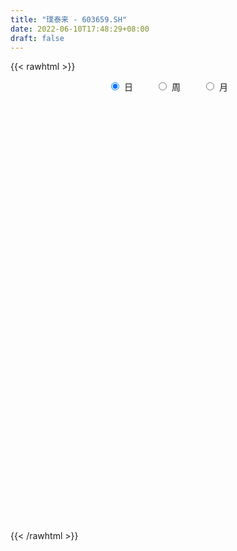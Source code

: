 ```yaml
---
title: "璞泰来 - 603659.SH"
date: 2022-06-10T17:48:29+08:00
draft: false
---
```

{{< rawhtml >}}
    <div style="text-align: center">
        <label style="padding: 1rem;"><input style="margin-right: .5rem" type="radio" name="period" value="D" checked onclick="period_change(this)">日</label>
        <label style="padding: 1rem;"><input style="margin-right: .5rem" type="radio" name="period" value="W" onclick="period_change(this)">周</label>
        <label style="padding: 1rem;"><input style="margin-right: .5rem" type="radio" name="period" value="M" onclick="period_change(this)">月</label>
    </div>
    <div id="chart" style="height: 700px;"></div> 
    <script type="text/javascript">
        const D_v = [79732.12,70935.98,60980.2,36528.0,45237.85,65846.98,31638.56,45048.79,43527.77,29941.97,19870.01,37806.08,20711.27,21277.97,26563.33,25304.77,57102.49,60511.63,45047.23,33929.68,29364.83,53223.41,51083.93,31823.71,42832.64,26775.97,23603.32,18867.22,34497.9,28583.29,25167.33,41202.55,27343.26,36473.99,23021.92,30546.22,43022.48,46597.02,47135.89,53001.95,49303.01,61578.02,50509.91,51097.92,50292.51,57656.93,37848.18,37529.06,39538.09,30391.79,48847.2,47522.84,45360.68,29603.81,30685.78,33455.48,32348.19,37196.51,53726.68,32127.65,18600.4,45252.15,64594.55,60752.04,38545.48,40598.05,37459.02,30232.33,39381.01,34312.39,27822.74,24721.11,50404.54,32117.29,36605.37,34134.67,38912.81,31726.86,41112.32,26109.64,30515.88,36275.46,28372.82,27445.83,40555.98,24976.0,44305.35,32808.7,26108.73,33562.3,19606.91,25882.92,35007.83,24559.98,54307.17,46599.01,32389.62,41402.7,46500.23,50426.18,51571.1,58975.47,38301.46,36852.61,25718.6,32155.7,23909.42,34312.67,29030.49,52151.07,41961.0,42573.17,37481.62,63267.13,42735.66,65284.01,45851.56,44524.28,22125.63,53429.38,46400.88,49867.31,54056.36,54226.9,60822.95,57390.39,63746.31,98353.83,54522.22,32988.38,43349.48,54833.16,40101.3,35418.81,38615.9,51374.21,67797.91,70207.88,85806.17,52200.44,53582.47,44807.19,31008.61,41417.47,101537.47,83232.24,75423.91,59151.35,54329.13,61894.71,50056.18,68781.42,52589.57,50426.33,77918.32,86373.99,58529.4,70158.1,105524.19,111965.67,71873.66,77606.19,59126.24,65913.11,49971.28,86996.47,60194.52,49759.41,62910.31,63510.85,43759.83,36533.13,39639.81,41036.66,44370.72,47434.82,41833.85,30041.69,27341.16,34838.95,49689.72,38725.25,60078.95,32103.68,36206.57,23649.52,26618.69,53203.31,33744.02,24401.53,19971.52,12084.67,25621.76,15993.27,14776.76,26590.44,20802.21,22735.08,27029.27,24985.1,33555.85,48486.72,26471.67,24567.18,31156.67,20144.66,18351.74,23829.93,22063.42,53939.2,28541.3,18981.16,19781.6,15134.77,41421.24,45657.32,26050.87,34014.23,59348.83,54173.45,79264.45,22720.82,27983.53,48552.36,51840.38,44398.29,28586.0,28188.71,67117.87,72819.74,61735.53,45367.26,46807.04,53151.38,44004.9,31599.58,27259.46,35712.69,26750.6,29658.76,44190.28,39203.79,64403.34,99174.33,91848.72,91012.44,46712.13,55943.99,53880.72,106632.62,142519.04,111223.48,75296.56,133567.09,242218.78,159598.41,101921.42,74480.03,91071.54,96413.5,56874.5,81066.67,79982.96,94486.96,83950.95,64350.54,57294.0,46928.36,76363.11,67300.03,58631.86,56011.97,45794.27,74348.71,61433.2,85564.36,80525.19,110413.52,118958.62,84016.98,106577.03,91033.5,78368.05,95021.29,114464.14,84281.53,67442.97,86889.25,116425.32,87595.34,108577.37,76050.18,120490.4,205070.17,190090.74,110401.47,96150.52,95143.08,155914.48,112511.15,93759.63,68255.71,81484.42,103407.62,109069.39,76164.07,67567.48,123838.66,84892.74,87900.07,80141.54,61863.28,83680.04,63255.5,92950.04,54193.35,96708.71,52288.72,101033.56,76381.36,85811.77,72655.44,71880.95,49959.09,74245.86,85511.79,173482.69,145520.2,122061.98,91868.99,86513.53,95488.82,101757.53,68583.56,75004.33,76595.57,91110.87,83790.84,77297.48,65334.83,56295.16,67419.27,75628.58,59142.33,63453.68,70399.31,53776.78,57658.71,45046.82,69199.3,57886.29,93014.58,74521.63,72206.46,48218.55,66262.97,61298.31,77319.31,65263.98,74178.78,44751.82,46402.29,74487.74,48112.81,46045.38,43371.21,46331.33,79895.63,56192.06,81010.99,70915.54,126620.08,185720.03,109317.52,66946.26,53195.87,39866.51,42045.68,47287.84,47221.19,50813.76,62665.89,140172.92,57623.46,48913.21,33629.92,64580.35,44838.66,41988.06,41713.26,92610.28,96155.08,42863.11,52611.09,45680.44,38487.53,28908.48,47798.92,58067.72,63335.24,50677.34,87214.19,78842.55,80218.53,50778.14,84859.31,67985.32,36207.33,62725.54,31419.7,33933.76,45328.44,31067.85,29087.17,26226.19,35059.48,48224.12,48136.75,55553.95,67829.64,58071.85,34117.91,45027.49,26804.6,56192.57,33436.48,45396.38,27403.74,64690.86,49072.64,66418.04,40427.24,49609.71,37956.03,33594.71,46487.94,66180.3,68821.93,50007.0,73567.1,50643.0,30873.08,54839.35,78472.32,57495.21,31411.02,35520.54,34243.08,73333.09,38876.0,44896.93,44208.73,89710.43,59567.25,56822.33,44547.09,44050.32,38682.97,56247.61,72094.75,80402.97,59209.41,38186.49,62152.1,29130.56,36044.0,31175.03,51708.82,46839.46,42639.55,55469.59,77025.36,53356.77,74229.74,56925.28,33623.36,23246.41,66508.99,60890.47,27103.58,38051.37,30238.25,36659.41,29783.45,29810.25,44474.54,37274.73,57375.23,66732.24,66006.63,36306.05,42002.6,65669.13,95382.98,161055.32,162444.1,132542.85,90621.02,84275.75,101459.7]
const D_histogram = [0.0,0.0306324786,-0.3583618185,-0.6566715177,-0.4157765241,-0.0700462433,0.0617762398,0.2656253035,0.4082393949,0.667439285,0.8831338938,1.180770241,1.3104466381,1.3601640835,1.4944573077,1.5749502759,1.2284543918,0.6603266367,0.1277039464,-0.0436047592,-0.3176028079,-0.2541421931,0.1482715397,0.411125888,0.5149930987,0.5847055474,0.5750546881,0.6418528439,0.903489219,1.0257737638,0.9804911938,0.9885876582,1.6030987736,1.8247373525,2.0555785018,1.7693274162,1.6390058644,1.079827359,0.4382456993,-0.5203792309,-1.1770056354,-1.7042439884,-1.8170038452,-1.844995458,-1.6865481657,-2.1381226185,-2.3187264612,-2.2617701157,-1.9995013464,-1.8557779076,-1.3825042173,-0.8532452767,-0.2317328126,0.1526210534,0.4220772,0.4333990071,0.2475225375,-0.1963639375,-0.456608244,-0.5819606449,-0.5440302197,-0.7491210878,-1.0149404905,-1.5087064693,-1.7024838088,-1.6910047642,-1.4844431161,-1.2792005764,-1.0322124701,-0.6432949806,-0.3145284356,-0.1925051656,0.4238578637,0.9096299557,1.0709464447,1.0518264288,0.8792885099,0.476594831,-0.2028566238,-0.45809873,-0.1101129432,0.2673978815,0.6736477115,0.9053239408,1.0835719823,1.1641880497,1.267990099,1.1195316532,0.9707162306,0.4922230187,0.0793063965,-0.2148835292,-0.111145037,0.0038879844,0.5354141066,1.0142794604,1.3886892155,1.4042490487,1.0051630615,0.2639829751,-0.5946506001,-1.0523189026,-1.3567242083,-1.3418010346,-1.4154615648,-1.1674146645,-1.0465201758,-0.8197361516,-0.6463690485,-0.1503369371,0.1712780248,0.1212619023,0.1967627273,0.7804889172,0.9943365523,0.9220316295,0.7103512725,0.3646311491,0.2189474837,0.3353306052,0.5363546931,0.1679345805,-0.3399987563,-0.7611940216,-1.0946362277,-1.2031305174,-1.132846058,-1.5100135429,-1.5330486492,-1.4340797438,-1.2497116403,-1.1711577255,-1.0927279911,-0.9177177565,-0.595443431,-0.0891901676,0.6362302137,0.8819926086,0.4771784246,0.0701875766,0.0027340945,0.0865318298,0.1252474114,0.3178244218,0.9776488334,1.6707938719,2.1066398623,2.3171905002,2.0696304212,1.7952755939,1.5718525721,0.8594338203,0.471966343,0.2582684068,0.8092961867,1.4674843922,1.9756630342,1.991724521,1.1668210931,-0.2065026057,-1.1688921205,-1.7746531418,-2.3706136107,-2.3717641507,-2.3092543899,-2.4211990731,-2.2252213526,-1.8465509944,-1.2764786802,-1.1322517147,-1.1418536707,-1.0188522188,-1.0351196991,-1.0199562611,-0.6268219976,-0.2488975096,-0.2328785579,-0.2557418392,-0.2450347885,-0.2988049709,-0.0806109823,0.2023403768,0.0976861637,0.0501893943,0.1117308774,0.0402999035,-0.0738087073,-0.5071835139,-0.95724983,-0.954213901,-0.9166081603,-0.8399861817,-0.6957011921,-0.4683974572,-0.4596451378,-0.6153675704,-0.6246594008,-0.6398161039,-0.6359743334,-0.5628170214,-0.2247663242,0.3674046722,0.8310645452,1.0814006564,1.1179859625,1.0748426773,0.8251856378,0.865729496,0.9436682456,1.2519598969,1.4163071155,1.4032845058,1.3123121131,1.289132,1.466263881,1.7690835141,1.7293622852,1.4896763587,1.2774156358,1.2169190428,1.4689230499,1.5224373701,1.4624977173,1.6120538404,1.6497455618,1.3805669341,1.1406104045,0.9576669046,-1.4744649334,-3.0278122601,-3.6969646208,-3.8788210623,-3.6941181943,-3.3843104549,-3.2107475655,-2.7867653772,-2.41698152,-2.1620525648,-1.9084145759,-1.5483840511,-1.0227794424,-0.6400654398,0.0818456606,0.7964482731,1.1640602473,1.5411501448,1.8345299822,1.7233912263,1.6228967713,1.9007855834,2.5462713646,2.5235331507,2.5560378933,2.9755697949,3.0932616173,2.9326031369,2.7574858727,2.5621613053,2.6565992345,2.6465950324,2.3199228315,1.5500593785,1.6432824342,2.1501382584,2.0921648841,1.8609566223,1.5590412136,1.1918962844,0.6702084922,0.6071630326,0.3491307332,0.5240653425,0.6453893274,0.5255309471,0.4542333905,0.4964853198,1.2945157765,2.6337881222,2.4613213622,3.1412241978,2.1778738125,0.99846542,0.2454319007,-0.9647014951,-2.0236433159,-2.329725904,-2.0953505675,-2.1640848673,-2.8609905089,-3.0642603641,-3.4165688328,-3.4646173703,-3.2490050192,-3.7667563939,-3.124484946,-3.014000352,-1.9632275076,-1.1478171225,-0.06631283,-0.0724266828,-0.2102828598,-0.1907103512,-0.1866513897,-0.4097216139,-0.796347825,-0.8064706646,-0.6688608018,0.1083167581,0.5133865483,0.7566338237,1.3166616969,1.3823701663,0.8955282061,0.513416659,0.0052105535,-0.1533487684,-0.7126987941,-1.0136777525,-1.7217490474,-1.9878898665,-1.3867486125,-0.9525747206,-0.2811574085,0.3001869686,0.7269076084,1.9644248064,3.1608747295,3.5456261374,4.1374840976,3.9986391168,3.6009941057,3.3683971466,2.4275370473,1.3832920628,-0.0596230089,-0.7831935892,-1.7181714582,-2.1877233259,-2.9600909961,-2.3389311411,-2.1326035962,-1.6000123823,-1.13608687,-0.8288274952,-0.3436110286,-0.6387892455,-0.8292623908,-0.3723417138,-0.2015601429,0.6167549433,0.5681383254,0.0852512237,-0.7927657491,-1.2171156185,-1.4897261922,-1.3783183596,-1.0933697865,0.2477229605,0.9916346058,1.1853322217,0.9715330046,0.6440567959,-0.299290129,-1.0998864613,-1.3600155228,-1.5352409185,-1.7594374068,-1.2461549066,-0.9105421974,-1.3106280468,-1.7873053517,-0.9714738631,0.3273827374,0.363631523,0.0939783081,0.0032538579,-0.0682140252,-0.1811462245,-0.6787715295,-0.4632491435,-0.3464120012,0.1084780545,-0.4275524556,-0.8689206326,-1.1199012761,-1.1898926826,-1.5523245785,-1.9976576173,-2.2500732699,-2.1781403993,-2.2399521938,-2.4729734684,-2.3142685761,-1.7797032805,-1.2185936831,-0.6962014511,-0.195156445,-0.0230444664,-0.2568860231,-0.5408745437,-0.9180318495,-1.4025595623,-1.4522614402,-1.0448179981,-0.8242039989,-0.1560185235,0.4491468003,0.9156944812,0.740404799,0.6234307479,0.6913085963,0.7895038767,0.7102160766,0.7041033335,0.4324170984,0.3955426149,0.5011314982,0.0690286438,-0.1121702582,-0.7300681187,-0.9277505826,-1.0474075619,-0.6353345667,-0.2879375858,0.1264494874,0.1779076109,0.3095779151,0.3013971762,0.9481400224,1.2788048297,1.7937988537,2.1277601102,2.3099427227,2.1435002184,1.5320041992,0.7760584651,-0.2891134299,-0.9280953017,-1.2509360116,-0.756602723,-0.4596716301,-0.3916074255,-0.2392862719,0.6157278977,1.1814646326,1.3695268284,1.6633543676,1.52947611,1.5688414529,1.3907885525,0.8567115183,0.2889032555,0.6850484945,1.0382782327,0.9825180565,1.0297498792,0.8144329109,0.6328867455,0.7390434767,0.2128985516,-0.0953421474,-0.5467428682,-0.9557505328,-1.4332686992,-1.3612807722,-1.3507863286,-1.501388851,-1.8877894788,-2.1664054344,-2.6438239946,-3.0399348975,-2.4262906063,-1.8732841492,-1.1743204698,-0.6131199997,-0.0220605514,0.2530078137,0.9934046617,1.7112437903,2.0019947901,2.417512734,2.5131594169,2.818133439,2.7909193867,2.7056387437,2.4616515562,2.0519794776,1.3318963068,0.5987463924,-0.0978671183,-0.4770162668,-0.5175212072,-0.4841428609,-4.3445665779,-6.5633749224,-7.3252255592,-7.3999624414,-7.0321803645,-6.4636782733,-5.5655439675]
const D_fast = [0.0,0.0382905983,-0.4402941535,-0.9027717321,-0.7658208695,-0.4376021495,-0.2903356065,-0.0200802169,0.2245937233,0.6506534345,1.0871315168,1.6799604243,2.1372484809,2.5270069472,3.0349144982,3.5091450354,3.4697627493,3.0667166534,2.5660199497,2.3838100542,2.0304113036,2.0303363702,2.4698179879,2.8354538082,3.0680692935,3.2839581291,3.4180709418,3.6453323086,4.1328409884,4.5115689742,4.7114092027,4.9666525816,5.9819383904,6.6597613074,7.4044970821,7.5605778506,7.8400077649,7.5507860993,7.0187658644,5.9300461264,4.9791683132,4.025868963,3.4588581449,2.9696176676,2.7064279184,1.7203228111,0.9600373531,0.4515511697,0.2139446024,-0.1062764358,0.0213712002,0.3373188216,0.9008980825,1.323407212,1.6983826585,1.8180542174,1.6940583822,1.2010809228,0.8266845553,0.5558419932,0.4577648634,0.0653937234,-0.4541608019,-1.3251033981,-1.9445016897,-2.3557738362,-2.5203229672,-2.6348805715,-2.6459455827,-2.4178518384,-2.1677174023,-2.0938204237,-1.3714929284,-0.6583133475,-0.2292602473,0.0145763439,0.0618605525,-0.2216844186,-0.9518500293,-1.321616818,-1.0011592671,-0.556798972,0.0178627859,0.4758700004,0.9250110374,1.2966741172,1.7174736913,1.8488981588,1.9427617939,1.5873243366,1.1942343135,0.8463235055,0.9222757385,1.0382807559,1.7036604049,2.4360956238,3.1576776827,3.5242997781,3.3765045563,2.7013202137,1.6940239885,0.9732759603,0.3296896025,0.0091625175,-0.4183634039,-0.4621701696,-0.6029057249,-0.5810557386,-0.5692808976,-0.1108330205,0.2536014476,0.2339008006,0.3585923074,1.1374407266,1.5998724998,1.7580754845,1.7239829455,1.4694206094,1.3784738149,1.5786895877,1.9138023489,1.5873658814,0.9944328556,0.3829390848,-0.2241621781,-0.6334390972,-0.8463661524,-1.6010370229,-2.0073342916,-2.2668853221,-2.3949451287,-2.6091806452,-2.8039329086,-2.8583521132,-2.6849386454,-2.200982924,-1.3165049892,-0.8502444422,-1.13576402,-1.5252079738,-1.5919779323,-1.4865472396,-1.4165198052,-1.1444866893,-0.2402500693,0.8705934372,1.8330993931,2.6229476561,2.8927951823,3.0672592535,3.2367993748,2.739239078,2.4697631865,2.320632352,3.0739841785,4.0990434822,5.1011378826,5.6151304998,5.0819323451,3.6569829949,2.4023704499,1.3529461432,0.1643322716,-0.4297593061,-0.9445631427,-1.6618075943,-2.0221352119,-2.1051026022,-1.8541499582,-1.9929859213,-2.288051295,-2.4197628978,-2.6948103029,-2.9346359302,-2.698207166,-2.3825070555,-2.4247077432,-2.5115064843,-2.5620581307,-2.6905295559,-2.4924883128,-2.1589518596,-2.2391845317,-2.2741339526,-2.18465975,-2.2460157481,-2.3785765357,-2.9387472208,-3.6281259944,-3.8636435406,-4.05518984,-4.1885644068,-4.2182047152,-4.1080003447,-4.2141593097,-4.5237236349,-4.6891803156,-4.8642910446,-5.0194428575,-5.0869898008,-4.8051306846,-4.1211085202,-3.4496825109,-2.9289962356,-2.6129144389,-2.3873470548,-2.4307076848,-2.1737314526,-1.8598756416,-1.238594016,-0.7201700186,-0.3823715019,-0.1452658662,0.1538370206,0.6975348718,1.4426253835,1.8352447259,1.967977889,2.0750710751,2.3188042428,2.9380390124,3.3721626751,3.6778474516,4.2304170348,4.6805451467,4.7565082526,4.8017043241,4.8581775502,2.057429479,-0.2528709128,-1.8462644287,-2.9978261357,-3.7366528163,-4.2729226906,-4.9020466926,-5.1747558486,-5.4092173714,-5.6948015575,-5.9182672125,-5.9453327005,-5.6754229524,-5.4527253098,-4.7103527942,-3.7966381135,-3.1380110774,-2.3756336437,-1.6236213108,-1.3039122601,-0.9986825223,-0.2455973143,1.036456308,1.6446013818,2.3161155977,3.4795399481,4.3705471747,4.9430394785,5.4572936826,5.9025094416,6.6610971793,7.3127417353,7.5660502423,7.1837016339,7.6877452982,8.732135687,9.1972035337,9.4312344275,9.5190793222,9.449908464,9.0957727949,9.1845180935,9.0137684774,9.3197194223,9.602390739,9.6139150955,9.6561758866,9.8225491458,10.9442085467,12.9419279229,13.3847915034,14.8500003884,14.4311184563,13.5013264188,12.8096508747,11.3583421051,9.7934894553,8.9049753912,8.6155130858,8.0057575692,6.5936043004,5.6242693542,4.4178186772,3.5036157972,2.9069768936,1.4475364204,1.3086866318,0.6656711378,1.2256371053,1.7540932097,2.8190192948,2.7947987712,2.6043718793,2.5762668001,2.5336629141,2.2081622864,1.6224491191,1.4107086134,1.3811032757,2.1853600251,2.7187764524,3.1511821837,4.0403754811,4.4516764921,4.1887165834,3.934959201,3.4280557339,3.2311592199,2.4936344957,1.9392360992,0.8007275425,0.0376142568,0.2920683577,0.4880985694,1.0892265293,1.7456176486,2.3540651905,4.0826885901,6.0693571956,7.3405151379,8.9667441224,9.8275589208,10.3301624362,10.9396647638,10.6056889262,9.9072669575,8.4494461335,7.5300771559,6.1655564224,5.1490737232,3.6366833039,3.6731103737,3.3462870195,3.4788751378,3.6587789327,3.7588314336,4.1581451432,3.7032696148,3.3054808719,3.6693161203,3.7897076555,4.7622114776,4.855629441,4.3940551452,3.3178467352,2.5892179611,1.9441758394,1.7110040821,1.7226102086,3.1256336957,4.1174539924,4.6074846637,4.6365686978,4.4701066881,3.451937231,2.3763692833,1.7762363411,1.2172007158,0.5531448758,0.7548886494,0.8628658092,0.1351229481,-0.7883806947,-0.2154176718,1.165284613,1.2924412793,1.0462826414,0.9563716558,0.8678502663,0.7096315109,0.0423133235,0.1420234237,0.1722575657,0.6542671349,0.011348511,-0.6472498241,-1.1782057867,-1.5456703638,-2.2961834044,-3.2409308475,-4.0558648175,-4.5284670468,-5.1502668898,-6.0015315315,-6.4213937832,-6.3317543077,-6.075293131,-5.7269512618,-5.2746953669,-5.108344505,-5.4064075675,-5.825614724,-6.4322799922,-7.2674475955,-7.6802148335,-7.5339758909,-7.5194128914,-6.890232047,-6.172780023,-5.4773087219,-5.4674972043,-5.4286135685,-5.187908571,-4.8923373214,-4.7940711023,-4.6241580121,-4.7877399726,-4.7257288023,-4.4948570444,-4.9097027379,-5.1189442044,-5.9193590946,-6.3489792042,-6.730488074,-6.4772487204,-6.201836136,-5.7558366909,-5.6599016647,-5.4508368817,-5.3836683265,-4.4998904747,-3.8495244601,-2.8860807226,-2.0201794385,-1.2605111454,-0.891078595,-1.1195735645,-1.6815046822,-2.8189549348,-3.689960632,-4.3255353449,-4.020352737,-3.8383395515,-3.8681772034,-3.7756776177,-2.7667314738,-1.9056285806,-1.3751846777,-0.6655185466,-0.4170277767,0.0145479294,0.1841921671,-0.1357069875,-0.6312894365,-0.0638820739,0.5489172225,0.7387865604,1.043455853,1.0317471123,1.0084226334,1.2993402338,0.8264199465,0.4943437107,-0.0937427272,-0.7416880249,-1.5775233662,-1.8458556322,-2.1730577708,-2.6990075059,-3.5573555034,-4.3775728176,-5.5159473765,-6.6720420037,-6.6649703641,-6.5802849443,-6.1749013824,-5.7669809121,-5.1814366017,-4.8431162832,-3.8543682698,-2.7087181936,-1.9174684963,-0.8975723688,-0.1736358317,0.8358715501,1.5063873445,2.0975163874,2.468942089,2.5722648798,2.1851557856,1.6016924693,0.8806121791,0.3822089639,0.2123237217,0.1246663527,-4.8218990088,-8.6815510839,-11.2747081105,-13.1994356029,-14.5896986172,-15.6371160944,-16.1303677805]
const D_slow = [0.0,0.0076581197,-0.081932335,-0.2461002144,-0.3500443454,-0.3675559062,-0.3521118463,-0.2857055204,-0.1836456717,-0.0167858504,0.203997623,0.4991901833,0.8268018428,1.1668428637,1.5404571906,1.9341947596,2.2413083575,2.4063900167,2.4383160033,2.4274148135,2.3480141115,2.2844785632,2.3215464482,2.4243279202,2.5530761948,2.6992525817,2.8430162537,3.0034794647,3.2293517694,3.4857952104,3.7309180088,3.9780649234,4.3788396168,4.8350239549,5.3489185804,5.7912504344,6.2010019005,6.4709587403,6.5805201651,6.4504253574,6.1561739485,5.7301129514,5.2758619901,4.8146131256,4.3929760842,3.8584454296,3.2787638143,2.7133212853,2.2134459488,1.7495014718,1.4038754175,1.1905640983,1.1326308952,1.1707861585,1.2763054585,1.3846552103,1.4465358447,1.3974448603,1.2832927993,1.1378026381,1.0017950832,0.8145148112,0.5607796886,0.1836030713,-0.2420178809,-0.664769072,-1.035879851,-1.3556799951,-1.6137331126,-1.7745568578,-1.8531889667,-1.9013152581,-1.7953507922,-1.5679433032,-1.300206692,-1.0372500849,-0.8174279574,-0.6982792496,-0.7489934056,-0.8635180881,-0.8910463239,-0.8241968535,-0.6557849256,-0.4294539404,-0.1585609448,0.1324860676,0.4494835923,0.7293665056,0.9720455633,1.0951013179,1.1149279171,1.0612070347,1.0334207755,1.0343927716,1.1682462982,1.4218161633,1.7689884672,2.1200507294,2.3713414948,2.4373372386,2.2886745886,2.0255948629,1.6864138108,1.3509635522,0.997098161,0.7052444948,0.4436144509,0.238680413,0.0770881509,0.0395039166,0.0823234228,0.1126388984,0.1618295802,0.3569518095,0.6055359475,0.8360438549,1.013631673,1.1047894603,1.1595263312,1.2433589825,1.3774476558,1.4194313009,1.3344316118,1.1441331064,0.8704740495,0.5696914202,0.2864799057,-0.0910234801,-0.4742856424,-0.8328055783,-1.1452334884,-1.4380229198,-1.7112049175,-1.9406343567,-2.0894952144,-2.1117927563,-1.9527352029,-1.7322370508,-1.6129424446,-1.5953955505,-1.5947120268,-1.5730790694,-1.5417672165,-1.4623111111,-1.2178989027,-0.8002004348,-0.2735404692,0.3057571559,0.8231647612,1.2719836596,1.6649468027,1.8798052577,1.9977968435,2.0623639452,2.2646879919,2.6315590899,3.1254748485,3.6234059787,3.915111252,3.8634856006,3.5712625704,3.127599285,2.5349458823,1.9420048446,1.3646912471,0.7593914789,0.2030861407,-0.2585516079,-0.5776712779,-0.8607342066,-1.1461976243,-1.400910679,-1.6596906038,-1.914679669,-2.0713851684,-2.1336095459,-2.1918291853,-2.2557646451,-2.3170233422,-2.391724585,-2.4118773305,-2.3612922363,-2.3368706954,-2.3243233469,-2.2963906275,-2.2863156516,-2.3047678284,-2.4315637069,-2.6708761644,-2.9094296396,-3.1385816797,-3.3485782251,-3.5225035231,-3.6396028875,-3.7545141719,-3.9083560645,-4.0645209147,-4.2244749407,-4.3834685241,-4.5241727794,-4.5803643605,-4.4885131924,-4.2807470561,-4.010396892,-3.7309004014,-3.4621897321,-3.2558933226,-3.0394609486,-2.8035438872,-2.490553913,-2.1364771341,-1.7856560077,-1.4575779794,-1.1352949794,-0.7687290091,-0.3264581306,0.1058824407,0.4783015304,0.7976554393,1.1018852,1.4691159625,1.849725305,2.2153497343,2.6183631944,3.0307995849,3.3759413184,3.6610939195,3.9005106457,3.5318944123,2.7749413473,1.8507001921,0.8809949266,-0.042534622,-0.8886122357,-1.6912991271,-2.3879904714,-2.9922358514,-3.5327489926,-4.0098526366,-4.3969486494,-4.65264351,-4.8126598699,-4.7921984548,-4.5930863865,-4.3020713247,-3.9167837885,-3.458151293,-3.0273034864,-2.6215792936,-2.1463828977,-1.5098150566,-0.8789317689,-0.2399222956,0.5039701532,1.2772855575,2.0104363417,2.6998078099,3.3403481362,4.0044979448,4.6661467029,5.2461274108,5.6336422554,6.044462864,6.5819974286,7.1050386496,7.5702778052,7.9600381086,8.2580121797,8.4255643027,8.5773550609,8.6646377442,8.7956540798,8.9570014117,9.0883841484,9.2019424961,9.326063826,9.6496927701,10.3081398007,10.9234701412,11.7087761907,12.2532446438,12.5028609988,12.564218974,12.3230436002,11.8171327712,11.2347012952,10.7108636533,10.1698424365,9.4545948093,8.6885297183,7.8343875101,6.9682331675,6.1559819127,5.2142928142,4.4331715777,3.6796714897,3.1888646129,2.9019103322,2.8853321247,2.867225454,2.8146547391,2.7669771513,2.7203143038,2.6178839004,2.4187969441,2.217179278,2.0499640775,2.077043267,2.2053899041,2.39454836,2.7237137842,3.0693063258,3.2931883773,3.4215425421,3.4228451804,3.3845079883,3.2063332898,2.9529138517,2.5224765898,2.0255041232,1.6788169701,1.44067329,1.3703839378,1.44543068,1.6271575821,2.1182637837,2.9084824661,3.7948890004,4.8292600248,5.828919804,6.7291683305,7.5712676171,8.178151879,8.5239748947,8.5090691424,8.3132707451,7.8837278806,7.3367970491,6.5967743001,6.0120415148,5.4788906157,5.0788875202,4.7948658027,4.5876589289,4.5017561717,4.3420588603,4.1347432626,4.0416578342,3.9912677984,4.1454565343,4.2874911156,4.3088039216,4.1106124843,3.8063335797,3.4339020316,3.0893224417,2.8159799951,2.8779107352,3.1258193866,3.4221524421,3.6650356932,3.8260498922,3.7512273599,3.4762557446,3.1362518639,2.7524416343,2.3125822826,2.0010435559,1.7734080066,1.4457509949,0.998924657,0.7560561912,0.8379018756,0.9288097563,0.9523043333,0.9531177978,0.9360642915,0.8907777354,0.721084853,0.6052725672,0.5186695669,0.5457890805,0.4389009666,0.2216708084,-0.0583045106,-0.3557776812,-0.7438588259,-1.2432732302,-1.8057915477,-2.3503266475,-2.9103146959,-3.5285580631,-4.1071252071,-4.5520510272,-4.856699448,-5.0307498107,-5.079538922,-5.0853000386,-5.1495215444,-5.2847401803,-5.5142481427,-5.8648880332,-6.2279533933,-6.4891578928,-6.6952088925,-6.7342135234,-6.6219268233,-6.393003203,-6.2079020033,-6.0520443163,-5.8792171672,-5.6818411981,-5.5042871789,-5.3282613455,-5.2201570709,-5.1212714172,-4.9959885427,-4.9787313817,-5.0067739463,-5.1892909759,-5.4212286216,-5.6830805121,-5.8419141537,-5.9138985502,-5.8822861783,-5.8378092756,-5.7604147968,-5.6850655028,-5.4480304972,-5.1283292897,-4.6798795763,-4.1479395487,-3.5704538681,-3.0345788135,-2.6515777637,-2.4575631474,-2.5298415049,-2.7618653303,-3.0745993332,-3.263750014,-3.3786679215,-3.4765697779,-3.5363913458,-3.3824593714,-3.0870932133,-2.7447115062,-2.3288729142,-1.9465038867,-1.5542935235,-1.2065963854,-0.9924185058,-0.920192692,-0.7489305683,-0.4893610102,-0.2437314961,0.0137059738,0.2173142015,0.3755358878,0.560296757,0.6135213949,0.5896858581,0.453000141,0.2140625078,-0.144254667,-0.48457486,-0.8222714422,-1.1976186549,-1.6695660246,-2.2111673832,-2.8721233819,-3.6321071062,-4.2386797578,-4.7070007951,-5.0005809126,-5.1538609125,-5.1593760503,-5.0961240969,-4.8477729315,-4.4199619839,-3.9194632864,-3.3150851029,-2.6867952486,-1.9822618889,-1.2845320422,-0.6081223563,0.0072905328,0.5202854022,0.8532594789,1.002946077,0.9784792974,0.8592252307,0.7298449289,0.6088092136,-0.4773324308,-2.1181761614,-3.9494825512,-5.7994731616,-7.5575182527,-9.173437821,-10.5648238129]
const D_data = [['2020-05-20', 84.5, 84.8, 84.35, 87.14],['2020-05-21', 85.9, 85.28, 84.0, 88.15],['2020-05-22', 86.0, 78.91, 78.91, 86.0],['2020-05-25', 79.9, 77.75, 76.3, 80.1],['2020-05-26', 78.7, 83.88, 78.7, 84.1],['2020-05-27', 85.6, 86.54, 85.6, 88.6],['2020-05-28', 87.5, 85.1, 82.3, 87.76],['2020-05-29', 85.85, 87.0, 84.75, 87.5],['2020-06-01', 87.5, 87.41, 86.2, 89.61],['2020-06-02', 88.8, 90.38, 88.8, 90.9],['2020-06-03', 90.38, 91.76, 89.22, 92.0],['2020-06-04', 91.76, 95.06, 91.76, 100.94],['2020-06-05', 95.06, 95.21, 93.61, 95.75],['2020-06-08', 96.0, 95.91, 95.3, 99.0],['2020-06-09', 97.5, 98.81, 97.3, 100.58],['2020-06-10', 99.86, 100.2, 98.49, 101.75],['2020-06-11', 100.4, 95.55, 94.6, 103.0],['2020-06-12', 92.5, 91.38, 89.5, 93.0],['2020-06-15', 90.89, 89.5, 89.0, 92.4],['2020-06-16', 91.3, 92.5, 90.2, 92.77],['2020-06-17', 92.0, 90.2, 88.9, 92.97],['2020-06-18', 90.6, 93.96, 87.69, 95.38],['2020-06-19', 95.72, 99.76, 94.02, 100.5],['2020-06-22', 99.0, 100.38, 97.87, 104.0],['2020-06-23', 100.33, 100.11, 98.87, 101.8],['2020-06-24', 100.53, 100.97, 97.01, 101.78],['2020-06-29', 100.33, 101.0, 99.2, 101.8],['2020-06-30', 101.81, 103.02, 101.33, 104.3],['2020-07-01', 104.66, 107.42, 102.51, 109.98],['2020-07-02', 109.88, 107.97, 103.8, 110.1],['2020-07-03', 108.46, 107.4, 105.22, 109.59],['2020-07-06', 107.4, 109.31, 104.49, 111.35],['2020-07-07', 111.0, 120.24, 111.0, 120.24],['2020-07-08', 120.24, 119.62, 116.0, 122.64],['2020-07-09', 118.12, 123.25, 117.99, 125.0],['2020-07-10', 120.99, 118.95, 118.32, 125.2],['2020-07-13', 121.02, 122.0, 119.54, 127.45],['2020-07-14', 119.98, 116.75, 114.03, 119.98],['2020-07-15', 115.54, 114.0, 110.6, 119.68],['2020-07-16', 113.18, 106.58, 105.11, 116.5],['2020-07-17', 106.5, 106.2, 103.31, 111.17],['2020-07-20', 110.98, 104.3, 102.0, 112.06],['2020-07-21', 106.2, 107.13, 102.69, 107.99],['2020-07-22', 106.0, 107.06, 105.19, 109.8],['2020-07-23', 107.07, 108.99, 104.5, 110.4],['2020-07-24', 106.9, 99.6, 98.09, 107.48],['2020-07-27', 99.0, 100.0, 97.51, 101.37],['2020-07-28', 101.99, 101.23, 99.81, 104.79],['2020-07-29', 101.99, 103.31, 100.11, 103.61],['2020-07-30', 104.31, 101.66, 101.31, 104.4],['2020-07-31', 102.97, 106.39, 101.68, 108.25],['2020-08-03', 108.09, 109.1, 107.4, 111.0],['2020-08-04', 108.0, 113.11, 108.0, 116.0],['2020-08-05', 112.13, 113.0, 108.52, 115.0],['2020-08-06', 115.0, 113.74, 112.58, 116.2],['2020-08-07', 114.03, 111.8, 108.11, 117.72],['2020-08-10', 109.9, 109.33, 106.0, 111.87],['2020-08-11', 109.95, 104.61, 104.1, 111.5],['2020-08-12', 107.7, 104.93, 100.0, 110.88],['2020-08-13', 105.0, 105.33, 103.2, 112.0],['2020-08-14', 104.41, 106.84, 103.1, 106.97],['2020-08-17', 106.86, 102.95, 101.27, 106.92],['2020-08-18', 103.0, 100.3, 99.22, 104.3],['2020-08-19', 100.4, 94.42, 94.14, 101.8],['2020-08-20', 94.42, 95.02, 91.88, 95.29],['2020-08-21', 95.61, 95.67, 95.26, 97.83],['2020-08-24', 96.21, 97.31, 94.26, 98.03],['2020-08-25', 97.54, 97.13, 96.21, 99.42],['2020-08-26', 98.0, 97.74, 96.52, 98.97],['2020-08-27', 99.44, 100.33, 98.51, 102.62],['2020-08-28', 99.34, 100.88, 97.45, 101.66],['2020-08-31', 100.93, 99.04, 98.78, 102.11],['2020-09-01', 97.96, 107.07, 97.88, 108.0],['2020-09-02', 108.75, 108.72, 107.17, 110.3],['2020-09-03', 107.99, 107.0, 105.3, 108.19],['2020-09-04', 103.1, 105.81, 103.0, 106.5],['2020-09-07', 106.8, 104.01, 102.0, 108.8],['2020-09-08', 103.75, 100.0, 97.67, 104.01],['2020-09-09', 97.6, 93.6, 91.66, 97.6],['2020-09-10', 95.6, 96.0, 93.99, 98.68],['2020-09-11', 97.04, 103.46, 96.11, 103.6],['2020-09-14', 104.0, 105.74, 103.17, 108.6],['2020-09-15', 106.5, 108.5, 105.9, 109.39],['2020-09-16', 108.15, 108.6, 106.67, 109.87],['2020-09-17', 107.27, 109.8, 105.97, 113.7],['2020-09-18', 109.33, 110.18, 108.0, 112.37],['2020-09-21', 111.28, 111.99, 110.27, 114.88],['2020-09-22', 110.0, 109.75, 109.0, 113.9],['2020-09-23', 109.92, 109.9, 106.38, 110.88],['2020-09-24', 107.33, 104.8, 104.0, 108.7],['2020-09-25', 107.2, 103.59, 102.9, 107.2],['2020-09-28', 104.98, 103.26, 102.6, 106.3],['2020-09-29', 105.95, 107.75, 104.28, 109.59],['2020-09-30', 108.28, 108.59, 106.28, 111.92],['2020-10-09', 113.0, 115.94, 112.03, 116.66],['2020-10-12', 117.5, 118.83, 116.0, 120.42],['2020-10-13', 117.84, 121.03, 116.16, 122.72],['2020-10-14', 121.22, 118.99, 117.0, 122.48],['2020-10-15', 120.1, 114.04, 113.01, 120.88],['2020-10-16', 115.88, 107.51, 107.03, 115.88],['2020-10-19', 107.98, 101.9, 101.6, 108.47],['2020-10-20', 102.3, 103.0, 99.86, 103.0],['2020-10-21', 102.87, 102.15, 99.68, 103.0],['2020-10-22', 102.31, 104.5, 100.32, 105.5],['2020-10-23', 104.5, 102.29, 102.2, 107.98],['2020-10-26', 101.52, 105.88, 99.0, 106.36],['2020-10-27', 105.0, 104.48, 103.5, 105.78],['2020-10-28', 100.55, 106.05, 100.29, 107.15],['2020-10-29', 103.68, 105.9, 103.38, 107.45],['2020-10-30', 107.1, 111.45, 105.35, 113.6],['2020-11-02', 109.6, 111.5, 107.72, 113.53],['2020-11-03', 114.0, 107.71, 105.99, 114.2],['2020-11-04', 107.08, 109.5, 107.08, 113.0],['2020-11-05', 112.0, 118.09, 111.97, 119.78],['2020-11-06', 118.69, 116.4, 114.0, 120.99],['2020-11-09', 118.19, 114.07, 112.88, 118.85],['2020-11-10', 114.3, 112.34, 109.58, 114.37],['2020-11-11', 112.0, 109.73, 109.45, 114.87],['2020-11-12', 110.5, 111.3, 109.5, 113.85],['2020-11-13', 112.41, 114.9, 110.13, 118.45],['2020-11-16', 113.0, 117.36, 109.33, 117.8],['2020-11-17', 117.0, 110.25, 108.8, 118.99],['2020-11-18', 111.0, 106.25, 104.6, 112.83],['2020-11-19', 107.0, 104.55, 103.0, 107.42],['2020-11-20', 104.53, 103.0, 102.1, 106.96],['2020-11-23', 102.9, 103.8, 100.0, 104.3],['2020-11-24', 106.0, 105.06, 102.61, 106.6],['2020-11-25', 106.3, 97.57, 95.9, 106.3],['2020-11-26', 96.8, 99.66, 96.8, 99.79],['2020-11-27', 98.98, 100.11, 98.18, 101.33],['2020-11-30', 100.18, 100.73, 96.01, 100.73],['2020-12-01', 99.2, 98.96, 96.26, 99.98],['2020-12-02', 98.98, 98.25, 96.24, 99.36],['2020-12-03', 97.33, 99.08, 96.41, 99.61],['2020-12-04', 98.27, 101.38, 98.13, 102.52],['2020-12-07', 101.0, 105.36, 100.7, 106.56],['2020-12-08', 106.94, 111.38, 106.77, 111.38],['2020-12-09', 110.2, 108.35, 107.4, 114.61],['2020-12-10', 107.0, 100.07, 99.6, 108.0],['2020-12-11', 101.0, 97.83, 96.88, 101.0],['2020-12-14', 98.82, 100.6, 96.2, 100.9],['2020-12-15', 101.68, 102.35, 99.53, 103.17],['2020-12-16', 101.5, 101.98, 100.53, 102.69],['2020-12-17', 101.35, 104.5, 100.6, 104.77],['2020-12-18', 106.52, 113.0, 105.6, 113.6],['2020-12-21', 113.85, 118.01, 113.0, 119.48],['2020-12-22', 117.26, 119.29, 115.94, 124.9],['2020-12-23', 119.45, 120.0, 116.58, 122.6],['2020-12-24', 119.5, 116.0, 115.22, 120.2],['2020-12-25', 115.0, 115.95, 113.8, 118.56],['2020-12-28', 116.62, 116.8, 113.36, 117.8],['2020-12-29', 117.4, 109.36, 108.0, 117.94],['2020-12-30', 109.89, 111.26, 109.89, 114.14],['2020-12-31', 113.87, 112.39, 109.8, 114.33],['2021-01-04', 114.0, 123.63, 113.85, 123.63],['2021-01-05', 124.18, 129.52, 119.11, 132.63],['2021-01-06', 132.0, 132.6, 124.43, 132.6],['2021-01-07', 130.0, 129.93, 125.06, 131.27],['2021-01-08', 129.18, 119.0, 116.94, 129.77],['2021-01-11', 119.0, 107.1, 107.1, 119.0],['2021-01-12', 105.0, 105.89, 104.7, 108.75],['2021-01-13', 108.5, 105.4, 102.5, 112.4],['2021-01-14', 103.4, 101.0, 100.5, 104.12],['2021-01-15', 101.15, 105.25, 101.14, 105.85],['2021-01-18', 104.9, 104.57, 101.38, 106.19],['2021-01-19', 104.94, 100.5, 99.0, 104.94],['2021-01-20', 99.5, 102.79, 99.08, 104.98],['2021-01-21', 104.14, 105.0, 101.15, 106.0],['2021-01-22', 105.9, 108.66, 102.35, 108.9],['2021-01-25', 109.0, 104.19, 103.77, 110.95],['2021-01-26', 104.0, 101.57, 100.2, 104.0],['2021-01-27', 101.6, 102.49, 99.11, 103.6],['2021-01-28', 100.44, 99.99, 97.88, 101.15],['2021-01-29', 100.0, 99.3, 98.0, 101.11],['2021-02-01', 99.99, 104.2, 99.12, 104.65],['2021-02-02', 105.01, 105.45, 102.5, 106.23],['2021-02-03', 104.7, 101.48, 100.7, 105.66],['2021-02-04', 101.0, 100.46, 99.01, 102.18],['2021-02-05', 100.18, 100.32, 99.5, 101.5],['2021-02-08', 100.0, 98.84, 96.39, 100.5],['2021-02-09', 99.5, 102.2, 98.98, 104.21],['2021-02-10', 99.95, 104.08, 98.7, 104.65],['2021-02-18', 106.5, 99.49, 97.99, 107.0],['2021-02-19', 99.5, 99.52, 96.35, 99.98],['2021-02-22', 99.52, 100.66, 98.58, 102.49],['2021-02-23', 99.42, 98.7, 97.03, 101.03],['2021-02-24', 97.5, 97.32, 97.05, 99.18],['2021-02-25', 98.0, 91.26, 90.75, 98.0],['2021-02-26', 89.0, 87.7, 85.19, 89.39],['2021-03-01', 88.8, 91.0, 87.95, 91.44],['2021-03-02', 92.18, 90.36, 89.16, 92.4],['2021-03-03', 90.37, 89.99, 88.91, 90.98],['2021-03-04', 91.35, 90.33, 88.7, 91.65],['2021-03-05', 90.29, 91.4, 88.3, 91.69],['2021-03-08', 91.64, 88.4, 88.0, 92.0],['2021-03-09', 88.0, 84.96, 81.01, 88.73],['2021-03-10', 87.18, 85.28, 84.01, 88.44],['2021-03-11', 86.05, 84.04, 83.34, 86.05],['2021-03-12', 84.09, 83.12, 81.55, 84.46],['2021-03-15', 83.46, 83.08, 81.5, 85.48],['2021-03-16', 83.89, 86.55, 83.89, 86.6],['2021-03-17', 87.81, 91.67, 86.56, 92.83],['2021-03-18', 92.3, 92.78, 90.77, 93.7],['2021-03-19', 91.0, 92.22, 90.1, 93.64],['2021-03-22', 91.8, 90.65, 90.0, 95.5],['2021-03-23', 90.8, 90.0, 88.5, 91.8],['2021-03-24', 89.45, 86.9, 86.47, 89.45],['2021-03-25', 87.49, 90.2, 85.42, 91.75],['2021-03-26', 91.5, 91.3, 89.52, 92.5],['2021-03-29', 91.75, 95.74, 91.5, 97.37],['2021-03-30', 95.3, 95.96, 94.0, 97.42],['2021-03-31', 97.0, 95.0, 94.22, 97.0],['2021-04-01', 95.0, 94.6, 93.45, 96.59],['2021-04-02', 94.6, 96.0, 94.01, 96.82],['2021-04-06', 96.98, 99.9, 96.64, 100.96],['2021-04-07', 100.93, 104.0, 99.0, 104.1],['2021-04-08', 103.88, 101.81, 100.78, 104.43],['2021-04-09', 102.0, 99.88, 98.51, 102.0],['2021-04-12', 104.0, 100.2, 98.32, 105.0],['2021-04-13', 100.47, 102.5, 100.47, 105.75],['2021-04-14', 103.49, 108.2, 103.01, 109.23],['2021-04-15', 108.2, 107.98, 106.52, 108.9],['2021-04-16', 108.9, 108.03, 106.49, 109.15],['2021-04-19', 108.89, 112.48, 108.1, 113.0],['2021-04-20', 111.3, 113.3, 110.8, 113.8],['2021-04-21', 114.24, 110.5, 108.5, 114.3],['2021-04-22', 111.66, 111.0, 108.6, 113.3],['2021-04-23', 110.98, 111.95, 110.03, 113.28],['2021-04-26', 79.68, 76.98, 76.6, 80.1],['2021-04-27', 76.9, 75.82, 73.64, 76.96],['2021-04-28', 77.52, 78.5, 75.28, 79.85],['2021-04-29', 78.02, 79.45, 77.99, 79.84],['2021-04-30', 78.89, 81.07, 78.5, 82.8],['2021-05-06', 81.03, 81.07, 78.47, 81.68],['2021-05-07', 80.84, 77.84, 77.71, 81.07],['2021-05-10', 77.99, 79.9, 76.62, 81.0],['2021-05-11', 78.95, 78.9, 76.9, 79.82],['2021-05-12', 78.9, 76.85, 76.3, 79.25],['2021-05-13', 76.01, 76.04, 75.76, 77.7],['2021-05-14', 75.88, 77.05, 74.95, 77.88],['2021-05-17', 77.26, 79.85, 77.11, 80.45],['2021-05-18', 79.66, 79.18, 78.6, 81.36],['2021-05-19', 78.52, 85.52, 77.46, 85.67],['2021-05-20', 86.97, 89.01, 85.3, 89.56],['2021-05-21', 87.9, 87.75, 87.32, 92.21],['2021-05-24', 89.96, 90.39, 88.19, 91.0],['2021-05-25', 90.0, 91.99, 90.0, 92.2],['2021-05-26', 92.0, 88.38, 87.07, 92.36],['2021-05-27', 89.61, 88.88, 87.1, 89.9],['2021-05-28', 90.08, 95.18, 88.6, 97.77],['2021-05-31', 98.62, 103.82, 96.89, 104.7],['2021-06-01', 102.2, 99.0, 94.69, 102.48],['2021-06-02', 98.5, 101.68, 97.98, 104.43],['2021-06-03', 103.5, 110.0, 102.61, 111.85],['2021-06-04', 108.17, 110.24, 106.01, 115.22],['2021-06-07', 114.5, 109.29, 105.15, 115.47],['2021-06-08', 110.14, 110.82, 109.7, 115.54],['2021-06-09', 112.34, 112.13, 110.51, 114.8],['2021-06-10', 112.12, 118.11, 109.98, 119.0],['2021-06-11', 119.38, 119.78, 115.02, 121.0],['2021-06-15', 117.96, 117.6, 115.46, 120.99],['2021-06-16', 118.7, 111.4, 110.0, 118.7],['2021-06-17', 111.3, 122.5, 111.3, 122.5],['2021-06-18', 122.26, 131.74, 121.01, 134.0],['2021-06-21', 130.92, 128.56, 124.0, 131.26],['2021-06-22', 127.53, 128.24, 124.37, 131.4],['2021-06-23', 127.52, 128.39, 123.62, 130.32],['2021-06-24', 127.65, 128.02, 123.22, 129.76],['2021-06-25', 129.09, 125.61, 119.71, 129.09],['2021-06-28', 125.0, 131.5, 123.86, 133.5],['2021-06-29', 131.62, 129.8, 127.58, 133.9],['2021-06-30', 129.26, 136.6, 128.0, 137.0],['2021-07-01', 134.8, 138.47, 133.8, 145.0],['2021-07-02', 134.34, 137.21, 132.1, 138.74],['2021-07-05', 138.1, 139.0, 132.6, 139.43],['2021-07-06', 138.65, 142.05, 138.65, 147.44],['2021-07-07', 141.0, 155.88, 140.01, 155.88],['2021-07-08', 157.05, 171.47, 157.05, 171.47],['2021-07-09', 172.5, 159.25, 154.32, 172.5],['2021-07-12', 162.93, 175.18, 158.42, 175.18],['2021-07-13', 174.57, 157.66, 157.66, 175.0],['2021-07-14', 149.06, 152.18, 144.91, 159.87],['2021-07-15', 150.5, 154.57, 148.0, 159.0],['2021-07-16', 153.7, 145.0, 143.0, 156.77],['2021-07-19', 144.4, 141.26, 134.6, 147.76],['2021-07-20', 142.96, 146.89, 138.5, 148.98],['2021-07-21', 148.5, 153.26, 145.4, 155.57],['2021-07-22', 155.0, 149.69, 141.83, 155.0],['2021-07-23', 148.0, 139.12, 138.0, 148.0],['2021-07-26', 139.39, 141.78, 137.0, 143.57],['2021-07-27', 143.3, 136.98, 136.0, 148.0],['2021-07-28', 135.0, 138.0, 133.2, 140.88],['2021-07-29', 142.0, 140.0, 135.03, 142.84],['2021-07-30', 139.8, 127.98, 126.0, 142.99],['2021-08-02', 135.0, 140.78, 133.33, 140.78],['2021-08-03', 140.0, 134.27, 130.5, 140.0],['2021-08-04', 135.0, 147.7, 134.94, 147.7],['2021-08-05', 150.0, 149.0, 145.18, 153.45],['2021-08-06', 153.27, 157.41, 152.98, 163.9],['2021-08-09', 157.47, 147.05, 144.4, 157.47],['2021-08-10', 147.3, 145.3, 139.51, 150.7],['2021-08-11', 144.51, 147.19, 141.69, 150.18],['2021-08-12', 145.02, 147.3, 140.87, 148.87],['2021-08-13', 147.1, 144.0, 141.94, 154.4],['2021-08-16', 145.0, 140.17, 136.0, 145.1],['2021-08-17', 140.0, 143.5, 138.88, 146.4],['2021-08-18', 143.5, 145.41, 140.2, 147.87],['2021-08-19', 143.08, 155.98, 140.11, 157.88],['2021-08-20', 155.0, 155.08, 151.12, 160.32],['2021-08-23', 155.0, 155.65, 147.59, 157.5],['2021-08-24', 156.4, 163.0, 156.4, 167.55],['2021-08-25', 161.23, 160.0, 158.6, 167.03],['2021-08-26', 160.0, 153.3, 151.8, 160.72],['2021-08-27', 152.11, 153.3, 147.17, 154.63],['2021-08-30', 153.3, 150.0, 148.68, 158.48],['2021-08-31', 150.0, 153.0, 147.0, 153.68],['2021-09-01', 154.0, 146.15, 140.0, 154.66],['2021-09-02', 143.1, 146.8, 143.1, 148.49],['2021-09-03', 148.0, 138.25, 135.0, 148.15],['2021-09-06', 136.5, 139.98, 133.0, 141.69],['2021-09-07', 140.89, 150.67, 138.11, 152.0],['2021-09-08', 150.8, 150.67, 148.81, 158.87],['2021-09-09', 155.29, 156.35, 149.9, 159.85],['2021-09-10', 156.2, 158.83, 151.95, 159.79],['2021-09-13', 161.73, 160.26, 155.86, 164.5],['2021-09-14', 162.91, 176.29, 160.5, 176.29],['2021-09-15', 185.0, 184.8, 181.6, 193.92],['2021-09-16', 180.0, 182.09, 174.57, 192.0],['2021-09-17', 182.09, 191.04, 179.0, 200.29],['2021-09-22', 188.8, 187.14, 185.09, 198.0],['2021-09-23', 193.47, 186.39, 184.9, 195.5],['2021-09-24', 187.69, 190.57, 181.89, 197.5],['2021-09-27', 191.62, 181.96, 175.3, 193.38],['2021-09-28', 180.16, 178.0, 172.5, 184.58],['2021-09-29', 178.53, 168.0, 165.01, 178.7],['2021-09-30', 171.95, 172.0, 163.25, 175.8],['2021-10-08', 176.81, 165.0, 160.0, 180.88],['2021-10-11', 164.22, 166.54, 156.0, 170.0],['2021-10-12', 164.34, 158.3, 156.22, 167.5],['2021-10-13', 158.5, 174.13, 156.51, 174.13],['2021-10-14', 171.0, 170.2, 166.6, 176.97],['2021-10-15', 167.13, 175.55, 166.8, 176.56],['2021-10-18', 175.58, 177.0, 168.08, 177.8],['2021-10-19', 177.01, 177.01, 171.43, 179.13],['2021-10-20', 176.0, 181.57, 174.55, 184.65],['2021-10-21', 179.67, 172.54, 169.8, 180.91],['2021-10-22', 171.0, 172.55, 168.77, 175.95],['2021-10-25', 172.0, 181.49, 171.36, 183.68],['2021-10-26', 184.0, 179.95, 178.56, 188.0],['2021-10-27', 180.0, 191.5, 176.5, 193.56],['2021-10-28', 191.8, 183.8, 182.55, 193.1],['2021-10-29', 181.78, 177.79, 173.1, 185.0],['2021-11-01', 176.0, 169.46, 168.0, 177.81],['2021-11-02', 169.5, 171.37, 168.98, 176.84],['2021-11-03', 169.93, 170.81, 167.54, 175.6],['2021-11-04', 172.0, 174.5, 170.0, 179.37],['2021-11-05', 176.59, 177.18, 173.6, 185.59],['2021-11-08', 177.0, 194.9, 175.71, 194.9],['2021-11-09', 196.0, 194.0, 191.11, 198.43],['2021-11-10', 192.91, 190.99, 184.78, 193.85],['2021-11-11', 190.4, 187.2, 183.4, 192.0],['2021-11-12', 185.71, 185.49, 180.8, 188.47],['2021-11-15', 184.88, 175.0, 173.99, 184.88],['2021-11-16', 174.91, 172.01, 172.01, 176.97],['2021-11-17', 173.44, 175.39, 172.66, 177.36],['2021-11-18', 175.99, 174.53, 171.5, 176.8],['2021-11-19', 175.47, 171.87, 169.0, 175.88],['2021-11-22', 172.0, 181.0, 170.51, 182.6],['2021-11-23', 179.5, 180.48, 173.01, 181.5],['2021-11-24', 180.0, 170.42, 167.1, 180.0],['2021-11-25', 169.1, 166.01, 164.42, 171.02],['2021-11-26', 169.5, 182.15, 167.5, 182.61],['2021-11-29', 178.85, 193.8, 178.85, 200.37],['2021-11-30', 195.0, 182.0, 181.19, 197.88],['2021-12-01', 183.06, 177.85, 176.8, 185.0],['2021-12-02', 178.86, 179.29, 177.88, 183.8],['2021-12-03', 182.87, 179.2, 178.0, 183.72],['2021-12-06', 177.0, 178.21, 175.2, 181.73],['2021-12-07', 178.96, 171.5, 170.65, 179.98],['2021-12-08', 172.34, 179.31, 172.34, 181.0],['2021-12-09', 179.0, 178.73, 175.5, 184.79],['2021-12-10', 178.33, 184.5, 176.94, 187.28],['2021-12-13', 183.0, 171.8, 166.25, 183.0],['2021-12-14', 169.5, 169.86, 168.37, 172.84],['2021-12-15', 170.5, 169.58, 168.8, 175.66],['2021-12-16', 169.72, 170.02, 167.23, 171.01],['2021-12-17', 169.0, 164.0, 160.95, 171.3],['2021-12-20', 163.5, 159.2, 157.86, 165.09],['2021-12-21', 158.57, 157.8, 156.6, 161.0],['2021-12-22', 159.75, 159.3, 156.49, 160.71],['2021-12-23', 160.0, 155.5, 153.08, 160.0],['2021-12-24', 155.5, 150.2, 143.56, 155.79],['2021-12-27', 152.0, 152.44, 150.01, 156.0],['2021-12-28', 153.98, 156.77, 151.5, 157.38],['2021-12-29', 158.0, 158.2, 155.8, 160.4],['2021-12-30', 157.69, 159.18, 155.5, 160.76],['2021-12-31', 159.54, 160.61, 157.5, 161.2],['2022-01-04', 162.0, 157.5, 156.5, 163.61],['2022-01-05', 156.42, 151.4, 150.3, 158.47],['2022-01-06', 148.45, 148.3, 143.58, 150.49],['2022-01-07', 148.74, 143.98, 141.39, 149.6],['2022-01-10', 145.2, 138.55, 137.0, 145.2],['2022-01-11', 140.45, 140.54, 135.9, 142.98],['2022-01-12', 143.0, 145.33, 141.33, 149.3],['2022-01-13', 146.0, 143.0, 141.5, 146.88],['2022-01-14', 140.61, 149.67, 140.0, 150.98],['2022-01-17', 150.01, 151.5, 148.0, 156.3],['2022-01-18', 150.51, 152.29, 150.51, 155.35],['2022-01-19', 152.09, 144.8, 142.19, 152.66],['2022-01-20', 144.76, 144.41, 143.7, 147.97],['2022-01-21', 144.12, 146.27, 141.37, 149.18],['2022-01-24', 145.0, 146.87, 142.0, 148.29],['2022-01-25', 146.5, 144.5, 144.39, 150.78],['2022-01-26', 145.53, 144.98, 142.42, 147.5],['2022-01-27', 146.33, 140.6, 140.16, 146.7],['2022-01-28', 141.2, 142.3, 137.5, 146.45],['2022-02-07', 145.5, 143.91, 138.12, 150.98],['2022-02-08', 143.53, 135.8, 132.52, 144.53],['2022-02-09', 135.57, 136.55, 132.51, 137.91],['2022-02-10', 136.55, 127.84, 125.8, 138.0],['2022-02-11', 125.75, 129.47, 124.5, 133.6],['2022-02-14', 129.2, 128.0, 125.0, 131.61],['2022-02-15', 128.84, 133.96, 127.66, 134.5],['2022-02-16', 135.3, 134.0, 133.11, 136.36],['2022-02-17', 134.0, 136.0, 133.02, 139.99],['2022-02-18', 135.0, 132.0, 131.0, 135.02],['2022-02-21', 132.34, 132.87, 131.13, 138.98],['2022-02-22', 131.62, 130.88, 129.0, 132.6],['2022-02-23', 131.5, 140.53, 131.5, 143.0],['2022-02-24', 139.99, 139.36, 137.33, 142.46],['2022-02-25', 142.58, 144.5, 141.1, 148.2],['2022-02-28', 145.03, 145.48, 142.73, 147.38],['2022-03-01', 146.97, 146.21, 144.0, 149.61],['2022-03-02', 145.93, 143.2, 140.8, 145.98],['2022-03-03', 144.21, 136.58, 136.1, 144.9],['2022-03-04', 134.12, 131.62, 130.1, 136.87],['2022-03-07', 129.54, 122.64, 121.96, 131.0],['2022-03-08', 122.13, 122.49, 119.48, 126.05],['2022-03-09', 124.0, 122.55, 116.18, 125.3],['2022-03-10', 126.58, 132.0, 126.0, 133.7],['2022-03-11', 130.0, 130.71, 126.57, 131.98],['2022-03-14', 128.24, 128.0, 127.01, 131.0],['2022-03-15', 126.0, 128.9, 124.92, 134.0],['2022-03-16', 132.1, 140.1, 128.8, 140.32],['2022-03-17', 140.03, 140.59, 140.0, 145.0],['2022-03-18', 138.81, 138.51, 135.38, 140.89],['2022-03-21', 138.8, 142.0, 136.28, 144.48],['2022-03-22', 141.04, 138.05, 136.99, 141.9],['2022-03-23', 145.0, 140.96, 139.51, 145.9],['2022-03-24', 139.56, 138.85, 135.1, 141.0],['2022-03-25', 138.0, 133.2, 132.7, 140.7],['2022-03-28', 130.54, 130.11, 128.71, 134.0],['2022-03-29', 134.1, 142.0, 132.5, 143.12],['2022-03-30', 142.99, 144.1, 140.36, 145.17],['2022-03-31', 145.54, 140.54, 138.76, 146.49],['2022-04-01', 139.25, 142.6, 138.4, 145.5],['2022-04-06', 142.6, 139.61, 137.51, 143.2],['2022-04-07', 138.0, 139.58, 136.51, 142.2],['2022-04-08', 139.58, 143.6, 137.95, 146.18],['2022-04-11', 142.17, 135.0, 133.05, 142.17],['2022-04-12', 132.01, 135.6, 131.56, 140.48],['2022-04-13', 135.0, 131.56, 130.0, 135.05],['2022-04-14', 133.5, 129.2, 126.85, 135.5],['2022-04-15', 127.79, 124.98, 121.79, 127.79],['2022-04-18', 123.78, 129.6, 122.8, 130.5],['2022-04-19', 128.1, 127.87, 126.66, 132.88],['2022-04-20', 128.64, 124.18, 124.0, 129.0],['2022-04-21', 123.19, 118.2, 117.01, 125.19],['2022-04-22', 118.3, 115.84, 115.19, 119.89],['2022-04-25', 111.21, 109.0, 108.99, 114.8],['2022-04-26', 110.12, 104.9, 103.61, 110.34],['2022-04-27', 102.81, 115.39, 101.3, 115.39],['2022-04-28', 113.68, 115.43, 111.27, 118.0],['2022-04-29', 116.47, 118.74, 111.2, 120.27],['2022-05-05', 115.83, 118.99, 114.52, 121.8],['2022-05-06', 115.39, 121.5, 115.1, 123.47],['2022-05-09', 119.05, 119.25, 118.11, 122.58],['2022-05-10', 119.2, 127.63, 117.52, 127.63],['2022-05-11', 125.87, 131.73, 123.9, 135.81],['2022-05-12', 130.0, 130.01, 128.0, 133.6],['2022-05-13', 131.58, 134.75, 129.01, 136.98],['2022-05-16', 133.7, 133.68, 133.1, 137.46],['2022-05-17', 134.5, 139.2, 133.75, 139.36],['2022-05-18', 139.13, 137.81, 137.21, 141.5],['2022-05-19', 135.68, 138.85, 135.12, 139.2],['2022-05-20', 139.5, 138.0, 135.19, 140.6],['2022-05-23', 137.89, 136.0, 133.44, 137.89],['2022-05-24', 135.46, 130.5, 130.5, 136.0],['2022-05-25', 129.8, 127.3, 125.31, 132.98],['2022-05-26', 128.8, 124.22, 121.1, 131.0],['2022-05-27', 125.69, 125.18, 124.39, 129.09],['2022-05-30', 127.37, 128.0, 125.2, 128.75],['2022-05-31', 127.85, 128.6, 124.22, 128.6],['2022-06-01', 64.1, 67.47, 63.51, 67.92],['2022-06-02', 65.0, 66.98, 62.67, 67.88],['2022-06-06', 66.9, 71.14, 66.01, 71.5],['2022-06-07', 71.0, 70.87, 69.21, 72.23],['2022-06-08', 70.3, 70.46, 68.87, 72.17],['2022-06-09', 70.37, 68.9, 68.13, 71.16],['2022-06-10', 68.7, 70.77, 68.03, 70.99]]
const W_v = [217.61,1243.97,221429.27,1202063.0700000001,744124.3700000001,456412.4999999999,305936.96,183506.49,339299.08,175168.97,147774.61,212820.23,159165.23,138138.41,55992.77,113236.87,494255.65,287019.5,164787.9,264753.37,168121.53,158384.17,226960.92,194573.0,171204.2,156422.44,110782.74,70075.06,90572.77,67213.47,80407.63,52187.54,49968.95,96785.47,86641.23,37576.97,60901.38,64332.55,111588.02,82435.13,74948.81,47429.66,63968.66,67127.12,57861.72,45543.29,34071.91,33655.25,26995.42,57989.22,70341.03,53781.04,36077.42,64859.16,61882.59,108385.09,106466.63,201748.48,99208.14,82011.28,84740.85,77148.98,80443.99,62284.58,21586.42,41571.42,30718.34,23666.04,27659.52,24807.25,40845.11,53814.18,32137.82,68435.55,63689.28,37806.52,95504.41,60607.55,47297.67,33695.31,95311.67,101613.46,86844.82,73681.23,81223.0,107524.37,10315.47,33416.3,52772.69,38699.74,109674.69,284809.1,118007.95,190439.56,189572.82,185841.32,173599.65,198646.55,177830.15,163813.37,173151.3,222308.38,201889.79,317127.54,216368.23,231005.95,349926.46,328738.31,242754.13,338038.94,298977.8,286894.19,171127.62,279280.46,185994.36,152646.97,169349.09,147333.16,260732.85,224300.18,151857.1,190760.19,212649.08,101432.32,130719.06,158587.94,239060.35,271135.29,194154.32,186628.59,173999.43,249742.27,169207.49,177982.98,168377.51,157626.09,156391.99,85450.73,54307.17,217317.74,211419.24,171559.35,228018.58,231214.86,265374.4,307001.13,212318.65,327386.61,272353.21,334031.34,221853.5,398504.0,386484.87,309831.99,224480.28,191022.24,123253.92,92182.63,173422.11,98072.75,111933.76,158066.52,115546.42,136378.03,147143.66,243491.08,201565.74,293847.44,97156.28,150981.09,338820.46,354181.9,704824.9500000001,523484.9,312411.09,328886.96,302086.84,456894.89,455016.85,469503.21,597783.4600000001,647700.29,459418.53,461532.34,376840.43,397174.3799999999,356688.61,600822.52,273871.34,321940.99,91110.87,350137.5800000001,322400.6800000001,322805.7,322507.92,307916.18,258348.47,414634.3,455046.19,250034.36,344919.86,317305.34,208550.65,219879.22,381912.72,232271.65,166769.13,277816.31,195579.05,252981.66,208075.63,309219.33,253090.98,226869.64,294855.83,138980.9,312045.72,194897.87,302721.01,90548.64,215800.82,170965.9,263694.88,364110.03,571343.42]
const W_histogram = [0.0,0.9279088319,2.9520800383,4.0240099574,4.6328407264,4.1137667326,3.6420343351,3.0696221649,2.5158286165,1.8942551113,1.3350461586,0.4691409362,-0.2230316252,-0.8397181869,-1.5905536741,-1.2005827443,-0.6027644847,-0.1950067146,0.0886483625,0.451116076,0.3132660722,0.3246352406,0.3433187023,0.0495654515,-0.1094717576,-0.5922144046,-1.1146236047,-1.5190117607,-1.9300649275,-2.2765906647,-2.378713608,-2.4215355609,-2.4947296781,-2.2723890963,-1.9587195164,-1.6916828854,-1.9407356461,-1.8927072296,-1.847492768,-1.6490390525,-1.2807724633,-0.7758695636,-0.492737403,-0.0240924344,0.2427548824,0.285614513,0.2336866797,0.2419619255,0.1344617961,0.0745965682,-0.0194523598,0.1265945758,0.2422385221,0.3181722202,0.4468353416,0.5108021765,0.4837524458,0.899024848,1.0961053332,1.0166006705,0.8115372406,0.5590122966,0.4086802757,0.1519368818,0.0522078094,-0.2062893558,-0.3409563247,-0.5720526939,-0.7065811221,-0.8153160034,-0.7771575658,-0.6209930285,-0.5329290358,-0.2133441144,-0.0457109964,0.070328739,0.4081635221,0.653224002,0.5775493291,0.561956254,0.5088910966,0.2763314319,0.1247097759,0.1201890674,-0.0034050365,-0.071339002,-0.0840698718,-0.1468571946,-0.357370008,-0.348681329,-0.0401652946,0.4031810969,0.5565176881,1.3956298819,1.9275354213,2.2786473589,2.5521924305,2.7129292578,2.9306640487,3.1979392971,3.1175868665,2.5241698371,2.4781981802,2.8321048763,2.8181359899,2.6125713501,1.2719333956,0.1723839381,-0.9581248579,-2.3637652572,-3.3713833122,-3.712282864,-3.82977373,-3.3717900609,-3.0384932002,-2.2271933923,-1.4179491781,-0.9650809319,-0.6735215859,0.0347846754,0.9747480832,1.240048947,1.8449642417,2.1692549267,2.6288397238,3.4698868359,2.9472602529,1.9830675958,1.6426531566,1.6192435924,1.1302739529,-0.023750941,-0.4887362259,-0.5142245528,-0.7263291316,-0.4638006274,-0.7658994898,-0.664666962,-0.1644544885,-0.447058989,-0.9996297695,-0.7724671467,-0.3354027285,-0.2005470513,-0.9254259322,-1.5740640455,-1.8718441492,-2.2374379529,-1.4266047981,-0.6975155618,-0.4717451049,0.0768204751,-0.5005516541,-0.6571209559,-1.3551854315,-1.6905388062,-1.6022586328,-1.7803920427,-2.5754286433,-2.7191310148,-3.2053947571,-2.7644218411,-2.3985437949,-1.7347916531,-0.9675093261,0.0991480817,1.02735735,-0.4030645132,-1.4713685274,-2.0976331813,-1.6759604123,-0.8244294598,0.7406974312,2.3170841904,3.9670492609,4.41313465,5.2026957973,6.82054921,6.5412611872,5.6067673949,3.9621311598,4.538658071,3.7328512801,3.6572528924,3.2142672017,1.710045945,1.8894423802,3.8525865187,4.7364958236,3.7317305095,2.3257169936,1.8566136507,1.1303776828,0.8043276471,0.3710319237,0.4616386631,-0.5247059739,-0.6079189775,-0.9636265287,-0.9427895794,-2.3313810577,-4.0976906728,-4.4537887228,-5.6228047802,-5.8028345764,-5.9204262148,-6.0156006971,-6.6434490671,-6.5768731809,-5.4272835094,-5.2664675998,-4.9579253832,-4.0058135054,-3.5277554234,-2.4250873682,-1.5192706756,-2.03296085,-2.7998169585,-2.910406684,-2.6061651258,-1.3824769298,-0.2816708449,-0.3404988332,-4.0183486507,-5.8065166645]
const W_fast = [0.0,1.1598860399,3.9220772559,6.0000096643,7.767050615,8.2764183043,8.7151944905,8.9101878616,8.9853514673,8.8373417399,8.6118943268,7.8632743385,7.1153438709,6.2887277624,5.1402538567,5.2300791003,5.6772062388,6.0362123303,6.3420294979,6.8172762305,6.7577427448,6.8502707233,6.9547838606,6.6734219726,6.4870168242,5.856220576,5.0551554747,4.2710143786,3.3774449798,2.4617715765,1.7649702311,1.1167643881,0.4198878514,0.0741311591,-0.1018791401,-0.2577632305,-0.9919999026,-1.4171482936,-1.833807024,-2.0476130717,-1.9995395983,-1.6886040895,-1.5286562796,-1.0660344196,-0.7384983822,-0.6242351233,-0.6177412867,-0.5489755596,-0.6228602399,-0.6640763257,-0.7629883437,-0.5852927641,-0.4090891874,-0.2536124342,-0.0132404774,0.1784269017,0.2723152824,0.9123438965,1.3834507151,1.55809622,1.5559171003,1.4431452304,1.3949832785,1.176224105,1.0895469849,0.7794774808,0.5595714308,0.1854618881,-0.1257118207,-0.4382757029,-0.5944066567,-0.5934903765,-0.6386586427,-0.37240975,-0.216204381,-0.0825824609,0.3572932027,0.7656596832,0.8343723425,0.9592683309,1.0334259476,0.8699491409,0.7495049288,0.7750314872,0.6505861242,0.5648174082,0.5310690705,0.431567449,0.1317121335,0.0532304803,0.351705191,0.8958468568,1.18831287,2.3763325343,3.390121929,4.3108957063,5.2224888856,6.0614580273,7.0118588304,8.0786189031,8.7776631891,8.815288619,9.3888665071,10.4507994223,11.1413645333,11.5889427311,10.5662881255,9.5098346525,8.139794642,6.1432129284,4.2927490454,3.0237787776,1.9488444791,1.5638806329,1.1375541935,1.3920556534,1.8468125731,2.0584105863,2.1815895359,2.898591966,4.0822423946,4.6575554951,5.7237118503,6.590316267,7.707110995,9.4156298161,9.6298182963,9.1613925381,9.2316413881,9.6130427219,9.4066415707,8.2466789415,7.6595096002,7.505465135,7.1117782733,7.2583566207,6.7647828858,6.6998486732,7.1589475246,6.7645782768,5.9621000539,5.99614589,6.3493596261,6.4340785404,5.4778431765,4.4356890518,3.6699479108,2.744994619,3.1991765741,3.75388692,3.8617211007,4.4294917995,3.7269817567,3.4061322159,2.3692713824,1.6112833062,1.2989988214,0.6757674008,-0.7631263606,-1.5866114858,-2.8742239174,-3.1243564616,-3.3581143642,-3.1280601356,-2.6026551401,-1.5112107119,-0.3261621061,-1.8573500976,-3.2934962436,-4.4441691929,-4.441486527,-3.7960629394,-2.0457616906,0.1098961162,2.751623502,4.3009925535,6.3912276502,9.7142183653,11.0702456393,11.5374436958,10.8833402506,12.5945316795,12.7219377087,13.560652544,13.9212336538,12.8445238834,13.4962809136,16.4225716818,18.4906049426,18.4187722558,17.5941879883,17.5892380581,17.145596511,17.020628387,16.6800906445,16.8861070497,15.7685859193,15.5333931713,14.9367789879,14.7219185423,12.7504817996,9.9597495163,8.4902042856,5.9154870332,4.2847485929,2.6870504007,1.0879757442,-1.2007348927,-2.7783773016,-2.9856085075,-4.1414094978,-5.072348627,-5.1216901256,-5.5255708994,-5.0291746863,-4.5031756626,-5.5251060495,-6.9919163977,-7.8301077941,-8.1774075173,-7.2993385538,-6.2689501801,-6.4129028767,-11.095339857,-14.3351370368]
const W_slow = [0.0,0.231977208,0.9699972176,1.9759997069,3.1342098885,4.1626515717,5.0731601554,5.8405656967,6.4695228508,6.9430866286,7.2768481682,7.3941334023,7.338375496,7.1284459493,6.7308075308,6.4306618447,6.2799707235,6.2312190449,6.2533811355,6.3661601545,6.4444766725,6.5256354827,6.6114651583,6.6238565211,6.5964885817,6.4484349806,6.1697790794,5.7900261392,5.3075099074,4.7383622412,4.1436838392,3.538299949,2.9146175295,2.3465202554,1.8568403763,1.4339196549,0.9487357434,0.475558936,0.013685744,-0.3985740191,-0.718767135,-0.9127345259,-1.0359188766,-1.0419419852,-0.9812532646,-0.9098496363,-0.8514279664,-0.790937485,-0.757322036,-0.738672894,-0.7435359839,-0.71188734,-0.6513277094,-0.5717846544,-0.460075819,-0.3323752748,-0.2114371634,0.0133190486,0.2873453819,0.5414955495,0.7443798597,0.8841329338,0.9863030028,1.0242872232,1.0373391756,0.9857668366,0.9005277554,0.757514582,0.5808693014,0.3770403006,0.1827509091,0.027502652,-0.1057296069,-0.1590656356,-0.1704933847,-0.1529111999,-0.0508703194,0.1124356811,0.2568230134,0.3973120769,0.524534851,0.593617709,0.624795153,0.6548424198,0.6539911607,0.6361564102,0.6151389422,0.5784246436,0.4890821416,0.4019118093,0.3918704857,0.4926657599,0.6317951819,0.9807026524,1.4625865077,2.0322483474,2.670296455,3.3485287695,4.0811947817,4.880679606,5.6600763226,6.2911187819,6.9106683269,7.618694546,8.3232285435,8.976371381,9.2943547299,9.3374507144,9.0979194999,8.5069781856,7.6641323576,6.7360616416,5.7786182091,4.9356706938,4.1760473938,3.6192490457,3.2647617512,3.0234915182,2.8551111217,2.8638072906,3.1074943114,3.4175065481,3.8787476086,4.4210613402,5.0782712712,5.9457429802,6.6825580434,7.1783249423,7.5889882315,7.9937991296,8.2763676178,8.2704298825,8.1482458261,8.0196896879,7.838107405,7.7221572481,7.5306823757,7.3645156352,7.323402013,7.2116372658,6.9617298234,6.7686130367,6.6847623546,6.6346255918,6.4032691087,6.0097530973,5.54179206,4.9824325718,4.6257813723,4.4514024818,4.3334662056,4.3526713244,4.2275334108,4.0632531718,3.724456814,3.3018221124,2.9012574542,2.4561594435,1.8123022827,1.132519529,0.3311708397,-0.3599346205,-0.9595705693,-1.3932684825,-1.6351458141,-1.6103587936,-1.3535194561,-1.4542855844,-1.8221277163,-2.3465360116,-2.7655261147,-2.9716334796,-2.7864591218,-2.2071880742,-1.215425759,-0.1121420965,1.1885318529,2.8936691553,4.5289844521,5.9306763009,6.9212090908,8.0558736086,8.9890864286,9.9033996517,10.7069664521,11.1344779384,11.6068385334,12.5699851631,13.754109119,14.6870417463,15.2684709947,15.7326244074,16.0152188281,16.2163007399,16.3090587208,16.4244683866,16.2932918931,16.1413121488,15.9004055166,15.6647081217,15.0818628573,14.0574401891,12.9439930084,11.5382918133,10.0875831693,8.6074766155,7.1035764413,5.4427141745,3.7984958793,2.4416750019,1.125058102,-0.1144232438,-1.1158766202,-1.997815476,-2.6040873181,-2.983904987,-3.4921451995,-4.1920994391,-4.9197011101,-5.5712423916,-5.916861624,-5.9872793352,-6.0724040435,-7.0769912062,-8.5286203723]
const W_data = [['2017-11-03', 23.8, 23.8, 23.8, 23.8],['2017-11-10', 26.18, 38.34, 26.18, 38.34],['2017-11-17', 42.17, 61.74, 42.17, 61.74],['2017-11-24', 61.75, 61.22, 58.19, 69.98],['2017-12-01', 59.8, 63.82, 59.01, 69.88],['2017-12-08', 61.9, 53.96, 51.02, 62.63],['2017-12-15', 53.3, 55.64, 53.25, 58.47],['2017-12-22', 55.7, 55.02, 52.3, 56.87],['2017-12-29', 54.5, 55.32, 53.26, 60.66],['2018-01-05', 55.88, 54.01, 53.8, 57.6],['2018-01-12', 53.74, 53.9, 53.2, 55.39],['2018-01-19', 53.48, 47.96, 46.62, 53.48],['2018-01-26', 47.9, 47.06, 45.7, 50.16],['2018-02-02', 46.73, 45.06, 41.51, 48.68],['2018-02-09', 44.0, 39.68, 38.91, 45.88],['2018-05-11', 43.65, 52.82, 43.65, 52.82],['2018-05-18', 52.95, 58.29, 52.61, 59.99],['2018-05-25', 58.39, 59.21, 58.38, 63.67],['2018-06-01', 58.51, 60.38, 56.5, 60.99],['2018-06-08', 60.5, 64.24, 53.6, 64.44],['2018-06-15', 63.5, 59.8, 58.09, 67.2],['2018-06-22', 59.02, 62.51, 55.0, 64.98],['2018-06-29', 63.0, 63.89, 58.55, 68.0],['2018-07-06', 63.2, 60.33, 59.01, 66.5],['2018-07-13', 60.02, 61.71, 58.45, 63.96],['2018-07-20', 59.8, 56.56, 54.79, 59.8],['2018-07-27', 56.56, 53.55, 52.18, 59.29],['2018-08-03', 53.22, 52.31, 49.2, 54.98],['2018-08-10', 52.2, 49.42, 45.02, 52.23],['2018-08-17', 49.0, 47.2, 46.88, 52.43],['2018-08-24', 47.3, 47.81, 46.08, 49.9],['2018-08-31', 48.01, 46.78, 46.47, 49.0],['2018-09-07', 46.78, 44.57, 43.29, 47.45],['2018-09-14', 44.99, 47.14, 41.3, 49.65],['2018-09-21', 46.98, 48.34, 44.06, 49.99],['2018-09-28', 49.0, 48.1, 47.6, 49.44],['2018-10-12', 47.0, 40.39, 39.69, 47.49],['2018-10-19', 40.84, 42.13, 38.0, 43.85],['2018-10-26', 42.12, 40.88, 38.5, 44.91],['2018-11-02', 40.57, 42.03, 38.08, 42.33],['2018-11-09', 42.57, 44.44, 41.8, 45.35],['2018-11-16', 44.44, 47.58, 43.62, 48.8],['2018-11-23', 47.27, 46.29, 45.1, 48.41],['2018-11-30', 47.05, 50.3, 46.23, 50.86],['2018-12-07', 51.25, 49.71, 49.03, 52.19],['2018-12-14', 49.08, 47.82, 47.65, 50.9],['2018-12-21', 47.95, 46.69, 46.35, 48.97],['2018-12-28', 46.97, 47.4, 45.51, 48.08],['2019-01-04', 48.0, 45.72, 44.6, 48.0],['2019-01-11', 45.71, 45.84, 45.22, 48.89],['2019-01-18', 45.7, 44.91, 43.23, 47.5],['2019-01-25', 44.91, 48.0, 44.63, 49.2],['2019-02-01', 48.06, 48.38, 45.52, 48.7],['2019-02-15', 48.7, 48.54, 48.0, 51.11],['2019-02-22', 48.98, 49.99, 47.89, 50.23],['2019-03-01', 50.4, 50.03, 49.12, 52.48],['2019-03-08', 50.25, 49.35, 49.3, 52.37],['2019-03-15', 49.34, 56.49, 49.3, 57.99],['2019-03-22', 56.71, 56.24, 54.26, 57.79],['2019-03-29', 55.49, 54.0, 52.2, 56.98],['2019-04-04', 54.25, 52.48, 52.26, 55.65],['2019-04-12', 52.98, 51.31, 50.75, 53.36],['2019-04-19', 51.0, 52.02, 50.09, 55.55],['2019-04-26', 52.2, 49.95, 48.7, 52.2],['2019-04-30', 49.9, 51.18, 49.21, 51.8],['2019-05-10', 49.8, 48.3, 47.1, 50.5],['2019-05-17', 47.8, 48.7, 47.62, 49.86],['2019-05-24', 48.25, 46.25, 46.1, 48.95],['2019-05-31', 46.75, 46.05, 45.5, 46.75],['2019-06-06', 46.23, 45.17, 44.29, 46.45],['2019-06-14', 45.78, 46.22, 44.02, 47.46],['2019-06-21', 46.05, 47.68, 46.05, 48.5],['2019-06-28', 47.67, 47.02, 45.81, 47.67],['2019-07-05', 48.0, 50.71, 47.21, 51.17],['2019-07-12', 51.2, 50.0, 48.63, 51.68],['2019-07-19', 50.2, 50.11, 49.04, 50.96],['2019-07-26', 49.5, 54.3, 49.5, 55.1],['2019-08-02', 54.88, 55.15, 53.0, 55.52],['2019-08-09', 55.13, 52.11, 51.3, 55.23],['2019-08-16', 51.88, 53.12, 51.68, 54.46],['2019-08-23', 53.12, 52.96, 51.9, 55.97],['2019-08-30', 52.01, 50.33, 49.32, 53.06],['2019-09-06', 50.36, 50.55, 49.89, 52.82],['2019-09-12', 50.8, 52.16, 50.56, 53.85],['2019-09-20', 52.16, 50.46, 50.0, 53.75],['2019-09-27', 50.46, 50.7, 49.69, 53.98],['2019-09-30', 50.7, 51.2, 50.02, 52.1],['2019-10-11', 50.99, 50.36, 49.59, 52.33],['2019-10-18', 50.36, 47.64, 47.35, 52.1],['2019-10-25', 47.45, 49.62, 46.33, 49.87],['2019-11-01', 49.05, 54.14, 49.05, 55.1],['2019-11-08', 54.6, 58.08, 53.72, 64.53],['2019-11-15', 58.47, 56.53, 55.19, 58.86],['2019-11-22', 56.84, 68.72, 56.1, 73.62],['2019-11-29', 70.0, 70.1, 67.8, 73.65],['2019-12-06', 70.9, 72.17, 65.76, 74.73],['2019-12-13', 71.0, 75.17, 66.83, 75.17],['2019-12-20', 76.44, 77.48, 73.78, 82.69],['2019-12-27', 75.9, 82.02, 75.52, 86.39],['2020-01-03', 82.5, 87.06, 81.5, 88.0],['2020-01-10', 87.17, 86.5, 84.39, 94.5],['2020-01-17', 86.92, 81.36, 81.18, 91.11],['2020-01-23', 81.9, 89.44, 81.48, 95.02],['2020-02-07', 80.5, 98.46, 80.5, 104.0],['2020-02-14', 97.6, 98.18, 95.55, 107.5],['2020-02-21', 98.2, 98.6, 93.19, 106.83],['2020-02-28', 97.3, 83.04, 82.7, 103.5],['2020-03-06', 86.0, 81.35, 78.0, 86.34],['2020-03-13', 77.39, 75.91, 72.75, 80.18],['2020-03-20', 76.0, 65.5, 62.48, 76.9],['2020-03-27', 63.38, 62.79, 58.95, 66.1],['2020-04-03', 61.35, 65.67, 59.0, 66.57],['2020-04-10', 67.77, 65.09, 64.07, 68.5],['2020-04-17', 64.14, 71.1, 62.6, 73.5],['2020-04-24', 70.45, 69.76, 67.5, 74.9],['2020-04-30', 70.76, 77.3, 68.7, 78.68],['2020-05-08', 78.4, 80.7, 73.88, 81.99],['2020-05-15', 80.69, 79.15, 76.4, 81.69],['2020-05-22', 79.24, 78.91, 76.15, 88.15],['2020-05-29', 79.9, 87.0, 76.3, 88.6],['2020-06-05', 87.5, 95.21, 86.2, 100.94],['2020-06-12', 96.0, 91.38, 89.5, 103.0],['2020-06-19', 90.89, 99.76, 87.69, 100.5],['2020-06-24', 99.0, 100.97, 97.01, 104.0],['2020-07-03', 100.33, 107.4, 99.2, 110.1],['2020-07-10', 107.4, 118.95, 104.49, 125.2],['2020-07-17', 121.02, 106.2, 103.31, 127.45],['2020-07-24', 110.98, 99.6, 98.09, 112.06],['2020-07-31', 99.0, 106.39, 97.51, 108.25],['2020-08-07', 108.09, 111.8, 107.4, 117.72],['2020-08-14', 109.9, 106.84, 100.0, 112.0],['2020-08-21', 106.86, 95.67, 91.88, 106.92],['2020-08-28', 96.21, 100.88, 94.26, 102.62],['2020-09-04', 100.93, 105.81, 97.88, 110.3],['2020-09-11', 106.8, 103.46, 91.66, 108.8],['2020-09-18', 104.0, 110.18, 103.17, 113.7],['2020-09-25', 111.28, 103.59, 102.9, 114.88],['2020-09-30', 104.98, 108.59, 102.6, 111.92],['2020-10-09', 113.0, 115.94, 112.03, 116.66],['2020-10-16', 117.5, 107.51, 107.03, 122.72],['2020-10-23', 107.98, 102.29, 99.68, 108.47],['2020-10-30', 101.52, 111.45, 99.0, 113.6],['2020-11-06', 109.6, 116.4, 105.99, 120.99],['2020-11-13', 118.19, 114.9, 109.45, 118.85],['2020-11-20', 113.0, 103.0, 102.1, 118.99],['2020-11-27', 102.9, 100.11, 95.9, 106.6],['2020-12-04', 100.18, 101.38, 96.01, 102.52],['2020-12-11', 101.0, 97.83, 96.88, 114.61],['2020-12-18', 98.82, 113.0, 96.2, 113.6],['2020-12-25', 113.85, 115.95, 113.0, 124.9],['2020-12-31', 116.62, 112.39, 108.0, 117.94],['2021-01-08', 114.0, 119.0, 113.85, 132.63],['2021-01-15', 119.0, 105.25, 100.5, 119.0],['2021-01-22', 104.9, 108.66, 99.0, 108.9],['2021-01-29', 109.0, 99.3, 97.88, 110.95],['2021-02-05', 99.99, 100.32, 99.01, 106.23],['2021-02-10', 100.0, 104.08, 96.39, 104.65],['2021-02-19', 106.5, 99.52, 96.35, 107.0],['2021-02-26', 99.52, 87.7, 85.19, 102.49],['2021-03-05', 88.8, 91.4, 87.95, 92.4],['2021-03-12', 91.64, 83.12, 81.01, 92.0],['2021-03-19', 83.46, 92.22, 81.5, 93.7],['2021-03-26', 91.8, 91.3, 85.42, 95.5],['2021-04-02', 91.75, 96.0, 91.5, 97.42],['2021-04-09', 96.98, 99.88, 96.64, 104.43],['2021-04-16', 104.0, 108.03, 98.32, 109.23],['2021-04-23', 108.89, 111.95, 108.1, 114.3],['2021-04-30', 79.68, 81.07, 73.64, 82.8],['2021-05-07', 81.03, 77.84, 77.71, 81.68],['2021-05-14', 77.99, 77.05, 74.95, 81.0],['2021-05-21', 77.26, 87.75, 77.11, 92.21],['2021-05-28', 89.96, 95.18, 87.07, 97.77],['2021-06-04', 98.62, 110.24, 94.69, 115.22],['2021-06-11', 114.5, 119.78, 105.15, 121.0],['2021-06-18', 117.96, 131.74, 110.0, 134.0],['2021-06-25', 130.92, 125.61, 119.71, 131.4],['2021-07-02', 125.0, 137.21, 123.86, 145.0],['2021-07-09', 138.1, 159.25, 132.6, 172.5],['2021-07-16', 162.93, 145.0, 143.0, 175.18],['2021-07-23', 144.4, 139.12, 134.6, 155.57],['2021-07-30', 139.39, 127.98, 126.0, 148.0],['2021-08-06', 135.0, 157.41, 130.5, 163.9],['2021-08-13', 157.47, 144.0, 139.51, 157.47],['2021-08-20', 145.0, 155.08, 136.0, 160.32],['2021-08-27', 155.0, 153.3, 147.17, 167.55],['2021-09-03', 153.3, 138.25, 135.0, 158.48],['2021-09-10', 136.5, 158.83, 133.0, 159.85],['2021-09-17', 161.73, 191.04, 155.86, 200.29],['2021-09-24', 188.8, 190.57, 181.89, 198.0],['2021-09-30', 191.62, 172.0, 163.25, 193.38],['2021-10-08', 176.81, 165.0, 160.0, 180.88],['2021-10-15', 164.22, 175.55, 156.0, 176.97],['2021-10-22', 175.58, 172.55, 168.08, 184.65],['2021-10-29', 172.0, 177.79, 171.36, 193.56],['2021-11-05', 176.0, 177.18, 167.54, 185.59],['2021-11-12', 177.0, 185.49, 175.71, 198.43],['2021-11-19', 184.88, 171.87, 169.0, 184.88],['2021-11-26', 172.0, 182.15, 164.42, 182.61],['2021-12-03', 178.85, 179.2, 176.8, 200.37],['2021-12-10', 177.0, 184.5, 170.65, 187.28],['2021-12-17', 183.0, 164.0, 160.95, 183.0],['2021-12-24', 163.5, 150.2, 143.56, 165.09],['2021-12-31', 152.0, 160.61, 150.01, 161.2],['2022-01-07', 162.0, 143.98, 141.39, 163.61],['2022-01-14', 145.2, 149.67, 135.9, 150.98],['2022-01-21', 150.01, 146.27, 141.37, 156.3],['2022-01-28', 145.0, 142.3, 137.5, 150.78],['2022-02-11', 145.5, 129.47, 124.5, 150.98],['2022-02-18', 129.2, 132.0, 125.0, 139.99],['2022-02-25', 132.34, 144.5, 129.0, 148.2],['2022-03-04', 145.03, 131.62, 130.1, 149.61],['2022-03-11', 129.54, 130.71, 116.18, 133.7],['2022-03-18', 128.24, 138.51, 124.92, 145.0],['2022-03-25', 138.8, 133.2, 132.7, 145.9],['2022-04-01', 130.54, 142.6, 128.71, 146.49],['2022-04-08', 142.6, 143.6, 136.51, 146.18],['2022-04-15', 142.17, 124.98, 121.79, 142.17],['2022-04-22', 123.78, 115.84, 115.19, 132.88],['2022-04-29', 111.21, 118.74, 101.3, 120.27],['2022-05-06', 115.83, 121.5, 114.52, 123.47],['2022-05-13', 119.05, 134.75, 117.52, 136.98],['2022-05-20', 133.7, 138.0, 133.1, 141.5],['2022-05-27', 137.89, 125.18, 121.1, 137.89],['2022-06-02', 127.37, 66.98, 62.67, 128.75],['2022-06-10', 66.9, 70.77, 66.01, 72.23]]
const M_v = [2059112.1000000003,1395121.22,776824.0699999998,112236.15,1018299.7499999997,859220.1599999999,662248.01,331190.84,270972.62,281093.55,291637.78,171132.17,233967.45,232950.41,502827.64,326204.82,123615.32,151604.36,308041.27,295920.15,359588.89,207710.19,809682.6600000001,810028.0900000001,687052.4200000002,1114428.1799999999,1300369.0799999996,984083.7,801715.28,699169.2299999999,951186.4200000003,804298.8900000001,721108.1900000001,654603.5,1074958.45,1324593.8299999998,1319301.1400000001,579880.9000000001,585081.1099999999,920964.29,1083658.77,1909032.7200000002,2099341.3900000001,2092634.9800000002,1803354.4500000002,1086454.8300000001,1598444.4199999999,1280818.8500000003,1000832.72,766804.26,1207137.0800000001,993192.59,848681.97,827781.72]
const M_histogram = [0.0,-0.6369002849,-1.6068876844,-2.5179858727,-1.8076874177,-0.8462324958,-0.7962743313,-1.182497071,-1.2569343488,-1.7673602448,-1.2719963155,-1.0486988753,-0.9037727781,-0.485482913,0.0992795498,0.3171614386,0.1455262841,0.127702857,0.5911112498,0.6495720555,0.7400448111,0.9558335051,2.1084265516,3.704468328,4.7996667348,4.8303838727,3.1193591826,2.9736341074,3.3248558964,4.3648923422,4.9649021213,4.5622168341,4.6202914363,4.5266462945,3.4658541724,3.2748214692,2.0520002096,0.3369875786,-0.3912314895,-1.8167303298,-1.2595710135,1.1540347983,1.9600185422,3.8584838513,5.9491981505,7.1942209291,7.7266855012,6.1332768485,3.473520584,1.6483518529,-0.0799915777,-2.732827662,-3.7993558767,-8.1268660425]
const M_fast = [0.0,-0.7961253561,-2.1678346767,-3.7084293332,-3.4500527327,-2.7001559347,-2.849266353,-3.5311133605,-3.9197842255,-4.8720501827,-4.6946853322,-4.7335626109,-4.8145797083,-4.5176605714,-3.9080782211,-3.6109059727,-3.7461595561,-3.732057269,-3.1208710638,-2.9000172442,-2.6245332858,-2.1697862155,-0.4900865312,2.0320723273,4.3271874178,5.5655005238,4.6343156294,5.231999081,6.4144348442,8.5456943755,10.386929685,11.1247986062,12.3379460675,13.3759624994,13.1816339204,13.8093065844,13.0994853773,11.4687196409,10.6426927005,8.7630112777,9.0052778407,11.7073923519,13.0033807314,15.8664670033,19.4444808402,22.488058851,24.9521947985,24.8921053579,23.1007292394,21.6876484715,19.9393071466,16.6032641467,14.5868969628,8.2276702864]
const M_slow = [0.0,-0.1592250712,-0.5609469923,-1.1904434605,-1.6423653149,-1.8539234389,-2.0529920217,-2.3486162895,-2.6628498767,-3.1046899379,-3.4226890168,-3.6848637356,-3.9108069301,-4.0321776584,-4.0073577709,-3.9280674113,-3.8916858402,-3.859760126,-3.7119823136,-3.5495892997,-3.3645780969,-3.1256197206,-2.5985130827,-1.6723960007,-0.472479317,0.7351166511,1.5149564468,2.2583649736,3.0895789478,4.1808020333,5.4220275636,6.5625817722,7.7176546312,8.8493162049,9.715779748,10.5344851153,11.0474851677,11.1317320623,11.0339241899,10.5797416075,10.2648488541,10.5533575537,11.0433621892,12.007983152,13.4952826897,15.2938379219,17.2255092973,18.7588285094,19.6272086554,20.0392966186,20.0192987242,19.3360918087,18.3862528395,16.3545363289]
const M_data = [['2017-11-30', 23.8, 65.3, 23.8, 69.98],['2017-12-29', 66.0, 55.32, 51.02, 66.71],['2018-01-31', 55.88, 45.83, 45.02, 57.6],['2018-02-28', 45.65, 39.68, 38.91, 47.99],['2018-05-31', 43.65, 57.52, 43.65, 63.67],['2018-06-29', 56.89, 63.89, 53.6, 68.0],['2018-07-31', 63.2, 54.27, 52.18, 66.5],['2018-08-31', 54.47, 46.78, 45.02, 54.98],['2018-09-28', 46.78, 48.1, 41.3, 49.99],['2018-10-31', 47.0, 39.42, 38.0, 47.49],['2018-11-30', 40.21, 50.3, 39.58, 50.86],['2018-12-28', 51.25, 47.4, 45.51, 52.19],['2019-01-31', 48.0, 46.09, 43.23, 49.2],['2019-02-28', 46.33, 49.92, 45.76, 52.48],['2019-03-29', 50.18, 54.0, 49.12, 57.99],['2019-04-30', 54.25, 51.18, 48.7, 55.65],['2019-05-31', 49.8, 46.05, 45.5, 50.5],['2019-06-28', 46.23, 47.02, 44.02, 48.5],['2019-07-31', 48.0, 54.01, 47.21, 55.52],['2019-08-30', 53.06, 50.33, 49.32, 55.97],['2019-09-30', 50.36, 51.2, 49.69, 53.98],['2019-10-31', 50.99, 53.82, 46.33, 55.1],['2019-11-29', 54.9, 70.1, 52.8, 73.65],['2019-12-31', 70.9, 85.15, 65.76, 88.0],['2020-01-23', 84.5, 89.44, 81.18, 95.02],['2020-02-28', 80.5, 83.04, 80.5, 107.5],['2020-03-31', 86.0, 60.0, 58.95, 86.34],['2020-04-30', 61.25, 77.3, 60.72, 78.68],['2020-05-29', 78.4, 87.0, 73.88, 88.6],['2020-06-30', 87.5, 103.02, 86.2, 104.3],['2020-07-31', 104.66, 106.39, 97.51, 127.45],['2020-08-31', 108.09, 99.04, 91.88, 117.72],['2020-09-30', 97.96, 108.59, 91.66, 114.88],['2020-10-30', 113.0, 111.45, 99.0, 122.72],['2020-11-30', 109.6, 100.73, 95.9, 120.99],['2020-12-31', 99.2, 112.39, 96.2, 124.9],['2021-01-29', 114.0, 99.3, 97.88, 132.63],['2021-02-26', 99.99, 87.7, 85.19, 107.0],['2021-03-31', 88.8, 95.0, 81.01, 97.42],['2021-04-30', 95.0, 81.07, 73.64, 114.3],['2021-05-31', 81.03, 103.82, 74.95, 104.7],['2021-06-30', 102.2, 136.6, 94.69, 137.0],['2021-07-30', 134.8, 127.98, 126.0, 175.18],['2021-08-31', 135.0, 153.0, 130.5, 167.55],['2021-09-30', 154.0, 172.0, 133.0, 200.29],['2021-10-29', 176.81, 177.79, 156.0, 193.56],['2021-11-30', 176.0, 182.0, 164.42, 200.37],['2021-12-31', 183.06, 160.61, 143.56, 187.28],['2022-01-28', 162.0, 142.3, 135.9, 163.61],['2022-02-28', 145.5, 145.48, 124.5, 150.98],['2022-03-31', 146.97, 140.54, 116.18, 149.61],['2022-04-29', 139.25, 118.74, 101.3, 146.18],['2022-05-31', 115.83, 128.6, 114.52, 141.5],['2022-06-30', 64.1, 70.77, 62.67, 72.23]]
        const D_a = [null,null,null,76.3,null,null,null,null,null,null,null,null,null,null,null,null,null,null,null,null,null,null,null,null,null,null,null,null,null,null,null,null,null,null,null,null,127.45,null,null,null,null,null,null,null,null,null,97.51,null,null,null,null,null,null,null,null,117.72,null,null,null,null,null,null,null,null,91.88,null,null,null,null,null,null,null,null,110.3,null,null,null,null,91.66,null,null,null,null,null,null,null,114.88,null,null,null,null,102.6,null,null,null,null,122.72,null,null,null,null,null,null,null,null,99.0,null,null,null,null,null,null,null,null,120.99,null,null,null,null,null,null,null,null,null,null,null,null,95.9,null,null,null,null,null,null,null,null,null,null,null,null,null,null,null,null,null,null,null,null,null,null,null,null,null,null,null,132.63,null,null,null,null,null,null,null,null,null,99.0,null,null,null,110.95,null,null,null,null,null,null,null,null,null,null,null,null,null,null,null,null,null,null,null,null,null,null,null,null,null,81.01,null,null,null,null,null,null,93.7,null,null,null,null,85.42,null,null,null,null,null,null,null,null,null,null,null,null,null,null,null,null,null,114.3,null,null,null,73.64,null,null,null,null,null,null,null,null,null,null,null,null,null,null,null,null,null,null,null,null,null,null,null,null,null,null,null,null,null,null,null,null,null,null,null,null,null,null,null,null,null,null,null,null,null,null,null,null,null,175.18,null,null,null,null,null,null,null,null,null,null,null,null,null,null,null,130.5,null,null,null,null,null,null,null,null,null,null,null,null,null,null,167.55,null,null,null,null,null,null,null,null,133.0,null,null,null,null,null,null,null,null,200.29,null,null,null,null,null,null,null,null,156.0,null,null,null,null,null,null,null,null,null,null,null,null,null,null,null,null,null,null,null,null,198.43,null,null,null,null,null,null,null,null,null,null,null,164.42,null,null,null,null,null,null,null,null,null,null,187.28,null,null,null,null,null,null,null,null,null,143.56,null,null,null,null,null,163.61,null,null,null,null,135.9,null,null,null,156.3,null,null,null,null,null,null,null,null,null,null,null,null,null,124.5,null,null,null,null,null,null,null,null,null,null,null,149.61,null,null,null,null,null,116.18,null,null,null,null,null,null,null,null,null,null,null,null,null,null,null,146.49,null,null,null,null,null,null,null,null,null,null,null,null,null,null,null,null,101.3,null,null,null,null,null,null,null,null,null,null,null,141.5,null,null,null,null,null,null,null,null,null,null,62.67,null,null,null,null,null]
const W_a = [null,null,null,69.98,null,null,null,null,null,null,null,null,null,null,38.91,null,null,null,null,null,null,null,68.0,null,null,null,null,null,null,null,null,null,null,null,null,null,null,38.0,null,null,null,null,null,null,52.19,null,null,null,null,null,43.23,null,null,null,null,null,null,57.99,null,null,null,null,null,null,null,null,null,null,null,null,44.02,null,null,null,null,null,null,null,null,null,55.97,null,null,null,null,null,null,null,null,46.33,null,null,null,null,null,null,null,null,null,null,null,null,null,null,107.5,null,null,null,null,null,58.95,null,null,null,null,null,null,null,null,null,null,null,null,null,null,null,127.45,null,null,null,null,null,null,null,91.66,null,null,null,null,122.72,null,null,null,null,null,95.9,null,null,null,null,null,132.63,null,null,null,null,null,null,null,null,81.01,null,null,null,null,null,null,null,null,null,null,null,null,null,null,null,null,null,175.18,null,null,null,null,null,null,null,133.0,null,null,null,null,null,null,null,null,null,null,null,200.37,null,null,null,null,null,null,null,null,null,null,null,null,null,null,null,null,null,null,null,101.3,null,null,null,null,null,null]
const M_a = [null,null,null,null,null,null,null,null,null,38.0,null,null,null,null,57.99,null,null,null,null,null,null,46.33,null,null,null,null,null,null,null,null,127.45,null,null,null,null,null,null,null,null,73.64,null,null,null,null,null,null,200.37,null,null,null,null,null,null,null]
        const D_b = [[{ coord: ['2020-05-25', 117.72] }, { coord: ['2021-01-25', 97.51] }],[{ coord: ['2021-03-09', 93.7] }, { coord: ['2021-04-27', 85.42] }],[{ coord: ['2021-07-12', 167.55] }, { coord: ['2022-05-18', 133.0] }]]
const W_b = [[{ coord: ['2017-11-24', 68.0] }, { coord: ['2020-03-27', 38.91] }],[{ coord: ['2020-07-17', 122.72] }, { coord: ['2021-03-12', 95.9] }],[{ coord: ['2021-07-16', 175.18] }, { coord: ['2022-04-29', 133.0] }]]
const M_b = [[{ coord: ['2018-10-31', 57.99] }, { coord: ['2020-07-31', 46.33] }]]
    </script>
{{< /rawhtml >}}